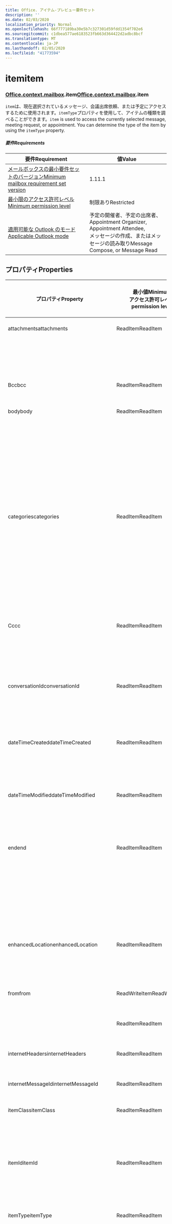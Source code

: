 ```yaml
---
title: Office. アイテム-プレビュー要件セット
description: ''
ms.date: 02/03/2020
localization_priority: Normal
ms.openlocfilehash: 66f777189ba30e5b7c327301d59fdd1354f702e6
ms.sourcegitcommit: c1dbea577ae6183523fb663d364422d2adbc8bcf
ms.translationtype: MT
ms.contentlocale: ja-JP
ms.lasthandoff: 02/05/2020
ms.locfileid: "41773594"
---
```

# <a name="item"></a><span data-ttu-id="94bfb-102">item</span><span class="sxs-lookup"><span data-stu-id="94bfb-102">item</span></span>

### <a name="officeofficemdcontextofficecontextmdmailboxofficecontextmailboxmditem"></a><span data-ttu-id="94bfb-103">[Office](office.md)[.context](office.context.md)[.mailbox](office.context.mailbox.md).item</span><span class="sxs-lookup"><span data-stu-id="94bfb-103">[Office](office.md)[.context](office.context.md)[.mailbox](office.context.mailbox.md).item</span></span>

<span data-ttu-id="94bfb-p101">`item`は、現在選択されているメッセージ、会議出席依頼、または予定にアクセスするために使用されます。`itemType`プロパティを使用して、アイテムの種類を調べることができます。</span><span class="sxs-lookup"><span data-stu-id="94bfb-p101">`item` is used to access the currently selected message, meeting request, or appointment. You can determine the type of the item by using the `itemType` property.</span></span>

##### <a name="requirements"></a><span data-ttu-id="94bfb-106">要件</span><span class="sxs-lookup"><span data-stu-id="94bfb-106">Requirements</span></span>

|<span data-ttu-id="94bfb-107">要件</span><span class="sxs-lookup"><span data-stu-id="94bfb-107">Requirement</span></span>|<span data-ttu-id="94bfb-108">値</span><span class="sxs-lookup"><span data-stu-id="94bfb-108">Value</span></span>|
|---|---|
|[<span data-ttu-id="94bfb-109">メールボックスの最小要件セットのバージョン</span><span class="sxs-lookup"><span data-stu-id="94bfb-109">Minimum mailbox requirement set version</span></span>](../../requirement-sets/outlook-api-requirement-sets.md)|<span data-ttu-id="94bfb-110">1.1</span><span class="sxs-lookup"><span data-stu-id="94bfb-110">1.1</span></span>|
|[<span data-ttu-id="94bfb-111">最小限のアクセス許可レベル</span><span class="sxs-lookup"><span data-stu-id="94bfb-111">Minimum permission level</span></span>](/outlook/add-ins/understanding-outlook-add-in-permissions)|<span data-ttu-id="94bfb-112">制限あり</span><span class="sxs-lookup"><span data-stu-id="94bfb-112">Restricted</span></span>|
|[<span data-ttu-id="94bfb-113">適用可能な Outlook のモード</span><span class="sxs-lookup"><span data-stu-id="94bfb-113">Applicable Outlook mode</span></span>](/outlook/add-ins/#extension-points)|<span data-ttu-id="94bfb-114">予定の開催者、予定の出席者、</span><span class="sxs-lookup"><span data-stu-id="94bfb-114">Appointment Organizer, Appointment Attendee,</span></span><br><span data-ttu-id="94bfb-115">メッセージの作成、またはメッセージの読み取り</span><span class="sxs-lookup"><span data-stu-id="94bfb-115">Message Compose, or Message Read</span></span>|

## <a name="properties"></a><span data-ttu-id="94bfb-116">プロパティ</span><span class="sxs-lookup"><span data-stu-id="94bfb-116">Properties</span></span>

| <span data-ttu-id="94bfb-117">プロパティ</span><span class="sxs-lookup"><span data-stu-id="94bfb-117">Property</span></span> | <span data-ttu-id="94bfb-118">最小値</span><span class="sxs-lookup"><span data-stu-id="94bfb-118">Minimum</span></span><br><span data-ttu-id="94bfb-119">アクセス許可レベル</span><span class="sxs-lookup"><span data-stu-id="94bfb-119">permission level</span></span> | <span data-ttu-id="94bfb-120">詳細モード</span><span class="sxs-lookup"><span data-stu-id="94bfb-120">Details by mode</span></span> | <span data-ttu-id="94bfb-121">戻り値の種類</span><span class="sxs-lookup"><span data-stu-id="94bfb-121">Return type</span></span> | <span data-ttu-id="94bfb-122">最小値</span><span class="sxs-lookup"><span data-stu-id="94bfb-122">Minimum</span></span><br><span data-ttu-id="94bfb-123">要件セット</span><span class="sxs-lookup"><span data-stu-id="94bfb-123">requirement set</span></span> |
|---|---|---|---|:---:|
| <span data-ttu-id="94bfb-124">attachments</span><span class="sxs-lookup"><span data-stu-id="94bfb-124">attachments</span></span> | <span data-ttu-id="94bfb-125">ReadItem</span><span class="sxs-lookup"><span data-stu-id="94bfb-125">ReadItem</span></span> | [<span data-ttu-id="94bfb-126">予定の出席者</span><span class="sxs-lookup"><span data-stu-id="94bfb-126">Appointment Attendee</span></span>](/javascript/api/outlook/office.appointmentread?view=outlook-js-preview#attachments) | <span data-ttu-id="94bfb-127">Array.<[AttachmentDetails](/javascript/api/outlook/office.attachmentdetails)></span><span class="sxs-lookup"><span data-stu-id="94bfb-127">Array.<[AttachmentDetails](/javascript/api/outlook/office.attachmentdetails)></span></span> | [<span data-ttu-id="94bfb-128">1.1</span><span class="sxs-lookup"><span data-stu-id="94bfb-128">1.1</span></span>](../requirement-set-1.1/outlook-requirement-set-1.1.md) |
| | | [<span data-ttu-id="94bfb-129">メッセージの読み取り</span><span class="sxs-lookup"><span data-stu-id="94bfb-129">Message Read</span></span>](/javascript/api/outlook/office.messageread?view=outlook-js-preview#attachments) | <span data-ttu-id="94bfb-130">Array.<[AttachmentDetails](/javascript/api/outlook/office.attachmentdetails)></span><span class="sxs-lookup"><span data-stu-id="94bfb-130">Array.<[AttachmentDetails](/javascript/api/outlook/office.attachmentdetails)></span></span> | [<span data-ttu-id="94bfb-131">1.1</span><span class="sxs-lookup"><span data-stu-id="94bfb-131">1.1</span></span>](../requirement-set-1.1/outlook-requirement-set-1.1.md) |
| <span data-ttu-id="94bfb-132">Bcc</span><span class="sxs-lookup"><span data-stu-id="94bfb-132">bcc</span></span> | <span data-ttu-id="94bfb-133">ReadItem</span><span class="sxs-lookup"><span data-stu-id="94bfb-133">ReadItem</span></span> | [<span data-ttu-id="94bfb-134">メッセージの作成</span><span class="sxs-lookup"><span data-stu-id="94bfb-134">Message Compose</span></span>](/javascript/api/outlook/office.messagecompose?view=outlook-js-preview#bcc) | [<span data-ttu-id="94bfb-135">受信者</span><span class="sxs-lookup"><span data-stu-id="94bfb-135">Recipients</span></span>](/javascript/api/outlook/office.recipients) | [<span data-ttu-id="94bfb-136">1.1</span><span class="sxs-lookup"><span data-stu-id="94bfb-136">1.1</span></span>](../requirement-set-1.1/outlook-requirement-set-1.1.md) |
| <span data-ttu-id="94bfb-137">body</span><span class="sxs-lookup"><span data-stu-id="94bfb-137">body</span></span> | <span data-ttu-id="94bfb-138">ReadItem</span><span class="sxs-lookup"><span data-stu-id="94bfb-138">ReadItem</span></span> | [<span data-ttu-id="94bfb-139">予定の開催者</span><span class="sxs-lookup"><span data-stu-id="94bfb-139">Appointment Organizer</span></span>](/javascript/api/outlook/office.appointmentcompose?view=outlook-js-preview#body) | [<span data-ttu-id="94bfb-140">Body</span><span class="sxs-lookup"><span data-stu-id="94bfb-140">Body</span></span>](/javascript/api/outlook/office.body) | [<span data-ttu-id="94bfb-141">1.1</span><span class="sxs-lookup"><span data-stu-id="94bfb-141">1.1</span></span>](../requirement-set-1.1/outlook-requirement-set-1.1.md) |
| | | [<span data-ttu-id="94bfb-142">予定の出席者</span><span class="sxs-lookup"><span data-stu-id="94bfb-142">Appointment Attendee</span></span>](/javascript/api/outlook/office.appointmentread?view=outlook-js-preview#body) | [<span data-ttu-id="94bfb-143">Body</span><span class="sxs-lookup"><span data-stu-id="94bfb-143">Body</span></span>](/javascript/api/outlook/office.body) | [<span data-ttu-id="94bfb-144">1.1</span><span class="sxs-lookup"><span data-stu-id="94bfb-144">1.1</span></span>](../requirement-set-1.1/outlook-requirement-set-1.1.md) |
| | | [<span data-ttu-id="94bfb-145">メッセージの作成</span><span class="sxs-lookup"><span data-stu-id="94bfb-145">Message Compose</span></span>](/javascript/api/outlook/office.messagecompose?view=outlook-js-preview#body) | [<span data-ttu-id="94bfb-146">Body</span><span class="sxs-lookup"><span data-stu-id="94bfb-146">Body</span></span>](/javascript/api/outlook/office.body) | [<span data-ttu-id="94bfb-147">1.1</span><span class="sxs-lookup"><span data-stu-id="94bfb-147">1.1</span></span>](../requirement-set-1.1/outlook-requirement-set-1.1.md) |
| | | [<span data-ttu-id="94bfb-148">メッセージの読み取り</span><span class="sxs-lookup"><span data-stu-id="94bfb-148">Message Read</span></span>](/javascript/api/outlook/office.messageread?view=outlook-js-preview#body) | [<span data-ttu-id="94bfb-149">Body</span><span class="sxs-lookup"><span data-stu-id="94bfb-149">Body</span></span>](/javascript/api/outlook/office.body) | [<span data-ttu-id="94bfb-150">1.1</span><span class="sxs-lookup"><span data-stu-id="94bfb-150">1.1</span></span>](../requirement-set-1.1/outlook-requirement-set-1.1.md) |
| <span data-ttu-id="94bfb-151">categories</span><span class="sxs-lookup"><span data-stu-id="94bfb-151">categories</span></span> | <span data-ttu-id="94bfb-152">ReadItem</span><span class="sxs-lookup"><span data-stu-id="94bfb-152">ReadItem</span></span> | [<span data-ttu-id="94bfb-153">予定の開催者</span><span class="sxs-lookup"><span data-stu-id="94bfb-153">Appointment Organizer</span></span>](/javascript/api/outlook/office.appointmentcompose?view=outlook-js-preview#categories) | [<span data-ttu-id="94bfb-154">Categories</span><span class="sxs-lookup"><span data-stu-id="94bfb-154">Categories</span></span>](/javascript/api/outlook/office.categories) | [<span data-ttu-id="94bfb-155">1.8</span><span class="sxs-lookup"><span data-stu-id="94bfb-155">1.8</span></span>](../requirement-set-1.8/outlook-requirement-set-1.8.md) |
| | | [<span data-ttu-id="94bfb-156">予定の出席者</span><span class="sxs-lookup"><span data-stu-id="94bfb-156">Appointment Attendee</span></span>](/javascript/api/outlook/office.appointmentread?view=outlook-js-preview#categories) | [<span data-ttu-id="94bfb-157">Categories</span><span class="sxs-lookup"><span data-stu-id="94bfb-157">Categories</span></span>](/javascript/api/outlook/office.categories) | [<span data-ttu-id="94bfb-158">1.8</span><span class="sxs-lookup"><span data-stu-id="94bfb-158">1.8</span></span>](../requirement-set-1.8/outlook-requirement-set-1.8.md) |
| | | [<span data-ttu-id="94bfb-159">メッセージの作成</span><span class="sxs-lookup"><span data-stu-id="94bfb-159">Message Compose</span></span>](/javascript/api/outlook/office.messagecompose?view=outlook-js-preview#categories) | [<span data-ttu-id="94bfb-160">Categories</span><span class="sxs-lookup"><span data-stu-id="94bfb-160">Categories</span></span>](/javascript/api/outlook/office.categories) | [<span data-ttu-id="94bfb-161">1.8</span><span class="sxs-lookup"><span data-stu-id="94bfb-161">1.8</span></span>](../requirement-set-1.8/outlook-requirement-set-1.8.md) |
| | | [<span data-ttu-id="94bfb-162">メッセージの読み取り</span><span class="sxs-lookup"><span data-stu-id="94bfb-162">Message Read</span></span>](/javascript/api/outlook/office.messageread?view=outlook-js-preview#categories) | [<span data-ttu-id="94bfb-163">Categories</span><span class="sxs-lookup"><span data-stu-id="94bfb-163">Categories</span></span>](/javascript/api/outlook/office.categories) | [<span data-ttu-id="94bfb-164">1.8</span><span class="sxs-lookup"><span data-stu-id="94bfb-164">1.8</span></span>](../requirement-set-1.8/outlook-requirement-set-1.8.md) |
| <span data-ttu-id="94bfb-165">Cc</span><span class="sxs-lookup"><span data-stu-id="94bfb-165">cc</span></span> | <span data-ttu-id="94bfb-166">ReadItem</span><span class="sxs-lookup"><span data-stu-id="94bfb-166">ReadItem</span></span> | [<span data-ttu-id="94bfb-167">メッセージの作成</span><span class="sxs-lookup"><span data-stu-id="94bfb-167">Message Compose</span></span>](/javascript/api/outlook/office.messagecompose?view=outlook-js-preview#cc) | [<span data-ttu-id="94bfb-168">受信者</span><span class="sxs-lookup"><span data-stu-id="94bfb-168">Recipients</span></span>](/javascript/api/outlook/office.recipients) | [<span data-ttu-id="94bfb-169">1.1</span><span class="sxs-lookup"><span data-stu-id="94bfb-169">1.1</span></span>](../requirement-set-1.1/outlook-requirement-set-1.1.md) |
| | | [<span data-ttu-id="94bfb-170">メッセージの読み取り</span><span class="sxs-lookup"><span data-stu-id="94bfb-170">Message Read</span></span>](/javascript/api/outlook/office.messageread?view=outlook-js-preview#cc) | <span data-ttu-id="94bfb-171"><[Emailaddressdetails](/javascript/api/outlook/office.emailaddressdetails)></span><span class="sxs-lookup"><span data-stu-id="94bfb-171">Array.<[EmailAddressDetails](/javascript/api/outlook/office.emailaddressdetails)></span></span> | [<span data-ttu-id="94bfb-172">1.1</span><span class="sxs-lookup"><span data-stu-id="94bfb-172">1.1</span></span>](../requirement-set-1.1/outlook-requirement-set-1.1.md) |
| <span data-ttu-id="94bfb-173">conversationId</span><span class="sxs-lookup"><span data-stu-id="94bfb-173">conversationId</span></span> | <span data-ttu-id="94bfb-174">ReadItem</span><span class="sxs-lookup"><span data-stu-id="94bfb-174">ReadItem</span></span> | [<span data-ttu-id="94bfb-175">メッセージの作成</span><span class="sxs-lookup"><span data-stu-id="94bfb-175">Message Compose</span></span>](/javascript/api/outlook/office.messagecompose?view=outlook-js-preview#conversationid) | <span data-ttu-id="94bfb-176">String</span><span class="sxs-lookup"><span data-stu-id="94bfb-176">String</span></span> | [<span data-ttu-id="94bfb-177">1.1</span><span class="sxs-lookup"><span data-stu-id="94bfb-177">1.1</span></span>](../requirement-set-1.1/outlook-requirement-set-1.1.md) |
| | | [<span data-ttu-id="94bfb-178">メッセージの読み取り</span><span class="sxs-lookup"><span data-stu-id="94bfb-178">Message Read</span></span>](/javascript/api/outlook/office.messageread?view=outlook-js-preview#conversationid) | <span data-ttu-id="94bfb-179">String</span><span class="sxs-lookup"><span data-stu-id="94bfb-179">String</span></span> | [<span data-ttu-id="94bfb-180">1.1</span><span class="sxs-lookup"><span data-stu-id="94bfb-180">1.1</span></span>](../requirement-set-1.1/outlook-requirement-set-1.1.md) |
| <span data-ttu-id="94bfb-181">dateTimeCreated</span><span class="sxs-lookup"><span data-stu-id="94bfb-181">dateTimeCreated</span></span> | <span data-ttu-id="94bfb-182">ReadItem</span><span class="sxs-lookup"><span data-stu-id="94bfb-182">ReadItem</span></span> | [<span data-ttu-id="94bfb-183">予定の出席者</span><span class="sxs-lookup"><span data-stu-id="94bfb-183">Appointment Attendee</span></span>](/javascript/api/outlook/office.appointmentread?view=outlook-js-preview#datetimecreated) | <span data-ttu-id="94bfb-184">日付</span><span class="sxs-lookup"><span data-stu-id="94bfb-184">Date</span></span> | [<span data-ttu-id="94bfb-185">1.1</span><span class="sxs-lookup"><span data-stu-id="94bfb-185">1.1</span></span>](../requirement-set-1.1/outlook-requirement-set-1.1.md) |
| | | [<span data-ttu-id="94bfb-186">メッセージの読み取り</span><span class="sxs-lookup"><span data-stu-id="94bfb-186">Message Read</span></span>](/javascript/api/outlook/office.messageread?view=outlook-js-preview#datetimecreated) | <span data-ttu-id="94bfb-187">日付</span><span class="sxs-lookup"><span data-stu-id="94bfb-187">Date</span></span> | [<span data-ttu-id="94bfb-188">1.1</span><span class="sxs-lookup"><span data-stu-id="94bfb-188">1.1</span></span>](../requirement-set-1.1/outlook-requirement-set-1.1.md) |
| <span data-ttu-id="94bfb-189">dateTimeModified</span><span class="sxs-lookup"><span data-stu-id="94bfb-189">dateTimeModified</span></span> | <span data-ttu-id="94bfb-190">ReadItem</span><span class="sxs-lookup"><span data-stu-id="94bfb-190">ReadItem</span></span> | [<span data-ttu-id="94bfb-191">予定の出席者</span><span class="sxs-lookup"><span data-stu-id="94bfb-191">Appointment Attendee</span></span>](/javascript/api/outlook/office.appointmentread?view=outlook-js-preview#datetimemodified) | <span data-ttu-id="94bfb-192">日付</span><span class="sxs-lookup"><span data-stu-id="94bfb-192">Date</span></span> | [<span data-ttu-id="94bfb-193">1.1</span><span class="sxs-lookup"><span data-stu-id="94bfb-193">1.1</span></span>](../requirement-set-1.1/outlook-requirement-set-1.1.md) |
| | | [<span data-ttu-id="94bfb-194">メッセージの読み取り</span><span class="sxs-lookup"><span data-stu-id="94bfb-194">Message Read</span></span>](/javascript/api/outlook/office.messageread?view=outlook-js-preview#datetimemodified) | <span data-ttu-id="94bfb-195">日付</span><span class="sxs-lookup"><span data-stu-id="94bfb-195">Date</span></span> | [<span data-ttu-id="94bfb-196">1.1</span><span class="sxs-lookup"><span data-stu-id="94bfb-196">1.1</span></span>](../requirement-set-1.1/outlook-requirement-set-1.1.md) |
| <span data-ttu-id="94bfb-197">end</span><span class="sxs-lookup"><span data-stu-id="94bfb-197">end</span></span> | <span data-ttu-id="94bfb-198">ReadItem</span><span class="sxs-lookup"><span data-stu-id="94bfb-198">ReadItem</span></span> | [<span data-ttu-id="94bfb-199">予定の開催者</span><span class="sxs-lookup"><span data-stu-id="94bfb-199">Appointment Organizer</span></span>](/javascript/api/outlook/office.appointmentcompose?view=outlook-js-preview#end) | [<span data-ttu-id="94bfb-200">Time</span><span class="sxs-lookup"><span data-stu-id="94bfb-200">Time</span></span>](/javascript/api/outlook/office.time) | [<span data-ttu-id="94bfb-201">1.1</span><span class="sxs-lookup"><span data-stu-id="94bfb-201">1.1</span></span>](../requirement-set-1.1/outlook-requirement-set-1.1.md) |
| | | [<span data-ttu-id="94bfb-202">予定の出席者</span><span class="sxs-lookup"><span data-stu-id="94bfb-202">Appointment Attendee</span></span>](/javascript/api/outlook/office.appointmentread?view=outlook-js-preview#end) | <span data-ttu-id="94bfb-203">日付</span><span class="sxs-lookup"><span data-stu-id="94bfb-203">Date</span></span> | [<span data-ttu-id="94bfb-204">1.1</span><span class="sxs-lookup"><span data-stu-id="94bfb-204">1.1</span></span>](../requirement-set-1.1/outlook-requirement-set-1.1.md) |
| | | [<span data-ttu-id="94bfb-205">メッセージの読み取り</span><span class="sxs-lookup"><span data-stu-id="94bfb-205">Message Read</span></span>](/javascript/api/outlook/office.messageread?view=outlook-js-preview#end)<br><span data-ttu-id="94bfb-206">(会議出席依頼)</span><span class="sxs-lookup"><span data-stu-id="94bfb-206">(Meeting Request)</span></span> | <span data-ttu-id="94bfb-207">日付</span><span class="sxs-lookup"><span data-stu-id="94bfb-207">Date</span></span> | [<span data-ttu-id="94bfb-208">1.1</span><span class="sxs-lookup"><span data-stu-id="94bfb-208">1.1</span></span>](../requirement-set-1.1/outlook-requirement-set-1.1.md) |
| <span data-ttu-id="94bfb-209">enhancedLocation</span><span class="sxs-lookup"><span data-stu-id="94bfb-209">enhancedLocation</span></span> | <span data-ttu-id="94bfb-210">ReadItem</span><span class="sxs-lookup"><span data-stu-id="94bfb-210">ReadItem</span></span> | [<span data-ttu-id="94bfb-211">予定の開催者</span><span class="sxs-lookup"><span data-stu-id="94bfb-211">Appointment Organizer</span></span>](/javascript/api/outlook/office.appointmentcompose?view=outlook-js-preview#enhancedlocation) | [<span data-ttu-id="94bfb-212">EnhancedLocation</span><span class="sxs-lookup"><span data-stu-id="94bfb-212">EnhancedLocation</span></span>](/javascript/api/outlook/office.enhancedlocation) | [<span data-ttu-id="94bfb-213">1.8</span><span class="sxs-lookup"><span data-stu-id="94bfb-213">1.8</span></span>](../requirement-set-1.8/outlook-requirement-set-1.8.md) |
| | | [<span data-ttu-id="94bfb-214">予定の出席者</span><span class="sxs-lookup"><span data-stu-id="94bfb-214">Appointment Attendee</span></span>](/javascript/api/outlook/office.appointmentread?view=outlook-js-preview#enhancedlocation) | [<span data-ttu-id="94bfb-215">EnhancedLocation</span><span class="sxs-lookup"><span data-stu-id="94bfb-215">EnhancedLocation</span></span>](/javascript/api/outlook/office.enhancedlocation) | [<span data-ttu-id="94bfb-216">1.8</span><span class="sxs-lookup"><span data-stu-id="94bfb-216">1.8</span></span>](../requirement-set-1.8/outlook-requirement-set-1.8.md) |
| <span data-ttu-id="94bfb-217">from</span><span class="sxs-lookup"><span data-stu-id="94bfb-217">from</span></span> | <span data-ttu-id="94bfb-218">ReadWriteItem</span><span class="sxs-lookup"><span data-stu-id="94bfb-218">ReadWriteItem</span></span> | [<span data-ttu-id="94bfb-219">メッセージの作成</span><span class="sxs-lookup"><span data-stu-id="94bfb-219">Message Compose</span></span>](/javascript/api/outlook/office.messagecompose?view=outlook-js-preview#from) | [<span data-ttu-id="94bfb-220">From</span><span class="sxs-lookup"><span data-stu-id="94bfb-220">From</span></span>](/javascript/api/outlook/office.from) | [<span data-ttu-id="94bfb-221">1.7</span><span class="sxs-lookup"><span data-stu-id="94bfb-221">1.7</span></span>](../requirement-set-1.7/outlook-requirement-set-1.7.md) |
| | <span data-ttu-id="94bfb-222">ReadItem</span><span class="sxs-lookup"><span data-stu-id="94bfb-222">ReadItem</span></span> | [<span data-ttu-id="94bfb-223">メッセージの読み取り</span><span class="sxs-lookup"><span data-stu-id="94bfb-223">Message Read</span></span>](/javascript/api/outlook/office.messageread?view=outlook-js-preview#from) | [<span data-ttu-id="94bfb-224">EmailAddressDetails</span><span class="sxs-lookup"><span data-stu-id="94bfb-224">EmailAddressDetails</span></span>](/javascript/api/outlook/office.emailaddressdetails) | [<span data-ttu-id="94bfb-225">1.1</span><span class="sxs-lookup"><span data-stu-id="94bfb-225">1.1</span></span>](../requirement-set-1.1/outlook-requirement-set-1.1.md) |
| <span data-ttu-id="94bfb-226">internetHeaders</span><span class="sxs-lookup"><span data-stu-id="94bfb-226">internetHeaders</span></span> | <span data-ttu-id="94bfb-227">ReadItem</span><span class="sxs-lookup"><span data-stu-id="94bfb-227">ReadItem</span></span> | [<span data-ttu-id="94bfb-228">メッセージの作成</span><span class="sxs-lookup"><span data-stu-id="94bfb-228">Message Compose</span></span>](/javascript/api/outlook/office.messagecompose?view=outlook-js-preview#internetheaders) | [<span data-ttu-id="94bfb-229">InternetHeaders</span><span class="sxs-lookup"><span data-stu-id="94bfb-229">InternetHeaders</span></span>](/javascript/api/outlook/office.internetheaders) | [<span data-ttu-id="94bfb-230">1.8</span><span class="sxs-lookup"><span data-stu-id="94bfb-230">1.8</span></span>](../requirement-set-1.8/outlook-requirement-set-1.8.md) |
| <span data-ttu-id="94bfb-231">internetMessageId</span><span class="sxs-lookup"><span data-stu-id="94bfb-231">internetMessageId</span></span> | <span data-ttu-id="94bfb-232">ReadItem</span><span class="sxs-lookup"><span data-stu-id="94bfb-232">ReadItem</span></span> | [<span data-ttu-id="94bfb-233">メッセージの読み取り</span><span class="sxs-lookup"><span data-stu-id="94bfb-233">Message Read</span></span>](/javascript/api/outlook/office.messageread?view=outlook-js-preview#internetmessageid) | <span data-ttu-id="94bfb-234">String</span><span class="sxs-lookup"><span data-stu-id="94bfb-234">String</span></span> | [<span data-ttu-id="94bfb-235">1.1</span><span class="sxs-lookup"><span data-stu-id="94bfb-235">1.1</span></span>](../requirement-set-1.1/outlook-requirement-set-1.1.md) |
| <span data-ttu-id="94bfb-236">itemClass</span><span class="sxs-lookup"><span data-stu-id="94bfb-236">itemClass</span></span> | <span data-ttu-id="94bfb-237">ReadItem</span><span class="sxs-lookup"><span data-stu-id="94bfb-237">ReadItem</span></span> | [<span data-ttu-id="94bfb-238">予定の出席者</span><span class="sxs-lookup"><span data-stu-id="94bfb-238">Appointment Attendee</span></span>](/javascript/api/outlook/office.appointmentread?view=outlook-js-preview#itemclass) | <span data-ttu-id="94bfb-239">String</span><span class="sxs-lookup"><span data-stu-id="94bfb-239">String</span></span> | [<span data-ttu-id="94bfb-240">1.1</span><span class="sxs-lookup"><span data-stu-id="94bfb-240">1.1</span></span>](../requirement-set-1.1/outlook-requirement-set-1.1.md) |
| | | [<span data-ttu-id="94bfb-241">メッセージの読み取り</span><span class="sxs-lookup"><span data-stu-id="94bfb-241">Message Read</span></span>](/javascript/api/outlook/office.messageread?view=outlook-js-preview#itemclass) | <span data-ttu-id="94bfb-242">String</span><span class="sxs-lookup"><span data-stu-id="94bfb-242">String</span></span> | [<span data-ttu-id="94bfb-243">1.1</span><span class="sxs-lookup"><span data-stu-id="94bfb-243">1.1</span></span>](../requirement-set-1.1/outlook-requirement-set-1.1.md) |
| <span data-ttu-id="94bfb-244">itemId</span><span class="sxs-lookup"><span data-stu-id="94bfb-244">itemId</span></span> | <span data-ttu-id="94bfb-245">ReadItem</span><span class="sxs-lookup"><span data-stu-id="94bfb-245">ReadItem</span></span> | [<span data-ttu-id="94bfb-246">予定の出席者</span><span class="sxs-lookup"><span data-stu-id="94bfb-246">Appointment Attendee</span></span>](/javascript/api/outlook/office.appointmentread?view=outlook-js-preview#itemid) | <span data-ttu-id="94bfb-247">String</span><span class="sxs-lookup"><span data-stu-id="94bfb-247">String</span></span> | [<span data-ttu-id="94bfb-248">1.1</span><span class="sxs-lookup"><span data-stu-id="94bfb-248">1.1</span></span>](../requirement-set-1.1/outlook-requirement-set-1.1.md) |
| | | [<span data-ttu-id="94bfb-249">メッセージの読み取り</span><span class="sxs-lookup"><span data-stu-id="94bfb-249">Message Read</span></span>](/javascript/api/outlook/office.messageread?view=outlook-js-preview#itemid) | <span data-ttu-id="94bfb-250">String</span><span class="sxs-lookup"><span data-stu-id="94bfb-250">String</span></span> | [<span data-ttu-id="94bfb-251">1.1</span><span class="sxs-lookup"><span data-stu-id="94bfb-251">1.1</span></span>](../requirement-set-1.1/outlook-requirement-set-1.1.md) |
| <span data-ttu-id="94bfb-252">itemType</span><span class="sxs-lookup"><span data-stu-id="94bfb-252">itemType</span></span> | <span data-ttu-id="94bfb-253">ReadItem</span><span class="sxs-lookup"><span data-stu-id="94bfb-253">ReadItem</span></span> | [<span data-ttu-id="94bfb-254">予定の開催者</span><span class="sxs-lookup"><span data-stu-id="94bfb-254">Appointment Organizer</span></span>](/javascript/api/outlook/office.appointmentcompose?view=outlook-js-preview#itemtype) | [<span data-ttu-id="94bfb-255">MailboxEnums</span><span class="sxs-lookup"><span data-stu-id="94bfb-255">MailboxEnums.ItemType</span></span>](/javascript/api/outlook/office.mailboxenums.itemtype) | [<span data-ttu-id="94bfb-256">1.1</span><span class="sxs-lookup"><span data-stu-id="94bfb-256">1.1</span></span>](../requirement-set-1.1/outlook-requirement-set-1.1.md) |
| | | [<span data-ttu-id="94bfb-257">予定の出席者</span><span class="sxs-lookup"><span data-stu-id="94bfb-257">Appointment Attendee</span></span>](/javascript/api/outlook/office.appointmentread?view=outlook-js-preview#itemtype) | [<span data-ttu-id="94bfb-258">MailboxEnums</span><span class="sxs-lookup"><span data-stu-id="94bfb-258">MailboxEnums.ItemType</span></span>](/javascript/api/outlook/office.mailboxenums.itemtype) | [<span data-ttu-id="94bfb-259">1.1</span><span class="sxs-lookup"><span data-stu-id="94bfb-259">1.1</span></span>](../requirement-set-1.1/outlook-requirement-set-1.1.md) |
| | | [<span data-ttu-id="94bfb-260">メッセージの作成</span><span class="sxs-lookup"><span data-stu-id="94bfb-260">Message Compose</span></span>](/javascript/api/outlook/office.messagecompose?view=outlook-js-preview#itemtype) | [<span data-ttu-id="94bfb-261">MailboxEnums</span><span class="sxs-lookup"><span data-stu-id="94bfb-261">MailboxEnums.ItemType</span></span>](/javascript/api/outlook/office.mailboxenums.itemtype) | [<span data-ttu-id="94bfb-262">1.1</span><span class="sxs-lookup"><span data-stu-id="94bfb-262">1.1</span></span>](../requirement-set-1.1/outlook-requirement-set-1.1.md) |
| | | [<span data-ttu-id="94bfb-263">メッセージの読み取り</span><span class="sxs-lookup"><span data-stu-id="94bfb-263">Message Read</span></span>](/javascript/api/outlook/office.messageread?view=outlook-js-preview#itemtype) | [<span data-ttu-id="94bfb-264">MailboxEnums</span><span class="sxs-lookup"><span data-stu-id="94bfb-264">MailboxEnums.ItemType</span></span>](/javascript/api/outlook/office.mailboxenums.itemtype) | [<span data-ttu-id="94bfb-265">1.1</span><span class="sxs-lookup"><span data-stu-id="94bfb-265">1.1</span></span>](../requirement-set-1.1/outlook-requirement-set-1.1.md) |
| <span data-ttu-id="94bfb-266">location</span><span class="sxs-lookup"><span data-stu-id="94bfb-266">location</span></span> | <span data-ttu-id="94bfb-267">ReadItem</span><span class="sxs-lookup"><span data-stu-id="94bfb-267">ReadItem</span></span> | [<span data-ttu-id="94bfb-268">予定の開催者</span><span class="sxs-lookup"><span data-stu-id="94bfb-268">Appointment Organizer</span></span>](/javascript/api/outlook/office.appointmentcompose?view=outlook-js-preview#location) | [<span data-ttu-id="94bfb-269">Location</span><span class="sxs-lookup"><span data-stu-id="94bfb-269">Location</span></span>](/javascript/api/outlook/office.location) | [<span data-ttu-id="94bfb-270">1.1</span><span class="sxs-lookup"><span data-stu-id="94bfb-270">1.1</span></span>](../requirement-set-1.1/outlook-requirement-set-1.1.md) |
| | | [<span data-ttu-id="94bfb-271">予定の出席者</span><span class="sxs-lookup"><span data-stu-id="94bfb-271">Appointment Attendee</span></span>](/javascript/api/outlook/office.appointmentread?view=outlook-js-preview#location) | <span data-ttu-id="94bfb-272">String</span><span class="sxs-lookup"><span data-stu-id="94bfb-272">String</span></span> | [<span data-ttu-id="94bfb-273">1.1</span><span class="sxs-lookup"><span data-stu-id="94bfb-273">1.1</span></span>](../requirement-set-1.1/outlook-requirement-set-1.1.md) |
| | | [<span data-ttu-id="94bfb-274">メッセージの読み取り</span><span class="sxs-lookup"><span data-stu-id="94bfb-274">Message Read</span></span>](/javascript/api/outlook/office.messageread?view=outlook-js-preview#location)<br><span data-ttu-id="94bfb-275">(会議出席依頼)</span><span class="sxs-lookup"><span data-stu-id="94bfb-275">(Meeting Request)</span></span> | <span data-ttu-id="94bfb-276">String</span><span class="sxs-lookup"><span data-stu-id="94bfb-276">String</span></span> | [<span data-ttu-id="94bfb-277">1.1</span><span class="sxs-lookup"><span data-stu-id="94bfb-277">1.1</span></span>](../requirement-set-1.1/outlook-requirement-set-1.1.md) |
| <span data-ttu-id="94bfb-278">normalizedSubject</span><span class="sxs-lookup"><span data-stu-id="94bfb-278">normalizedSubject</span></span> | <span data-ttu-id="94bfb-279">ReadItem</span><span class="sxs-lookup"><span data-stu-id="94bfb-279">ReadItem</span></span> | [<span data-ttu-id="94bfb-280">予定の出席者</span><span class="sxs-lookup"><span data-stu-id="94bfb-280">Appointment Attendee</span></span>](/javascript/api/outlook/office.appointmentread?view=outlook-js-preview#normalizedsubject) | <span data-ttu-id="94bfb-281">String</span><span class="sxs-lookup"><span data-stu-id="94bfb-281">String</span></span> | [<span data-ttu-id="94bfb-282">1.1</span><span class="sxs-lookup"><span data-stu-id="94bfb-282">1.1</span></span>](../requirement-set-1.1/outlook-requirement-set-1.1.md) |
| | | [<span data-ttu-id="94bfb-283">メッセージの読み取り</span><span class="sxs-lookup"><span data-stu-id="94bfb-283">Message Read</span></span>](/javascript/api/outlook/office.messageread?view=outlook-js-preview#normalizedsubject) | <span data-ttu-id="94bfb-284">String</span><span class="sxs-lookup"><span data-stu-id="94bfb-284">String</span></span> | [<span data-ttu-id="94bfb-285">1.1</span><span class="sxs-lookup"><span data-stu-id="94bfb-285">1.1</span></span>](../requirement-set-1.1/outlook-requirement-set-1.1.md) |
| <span data-ttu-id="94bfb-286">notificationMessages</span><span class="sxs-lookup"><span data-stu-id="94bfb-286">notificationMessages</span></span> | <span data-ttu-id="94bfb-287">ReadItem</span><span class="sxs-lookup"><span data-stu-id="94bfb-287">ReadItem</span></span> | [<span data-ttu-id="94bfb-288">予定の開催者</span><span class="sxs-lookup"><span data-stu-id="94bfb-288">Appointment Organizer</span></span>](/javascript/api/outlook/office.appointmentcompose?view=outlook-js-preview#notificationmessages) | [<span data-ttu-id="94bfb-289">NotificationMessages</span><span class="sxs-lookup"><span data-stu-id="94bfb-289">NotificationMessages</span></span>](/javascript/api/outlook/office.notificationmessages) | [<span data-ttu-id="94bfb-290">1.3</span><span class="sxs-lookup"><span data-stu-id="94bfb-290">1.3</span></span>](../requirement-set-1.3/outlook-requirement-set-1.3.md) |
| | | [<span data-ttu-id="94bfb-291">予定の出席者</span><span class="sxs-lookup"><span data-stu-id="94bfb-291">Appointment Attendee</span></span>](/javascript/api/outlook/office.appointmentread?view=outlook-js-preview#notificationmessages) | [<span data-ttu-id="94bfb-292">NotificationMessages</span><span class="sxs-lookup"><span data-stu-id="94bfb-292">NotificationMessages</span></span>](/javascript/api/outlook/office.notificationmessages) | [<span data-ttu-id="94bfb-293">1.3</span><span class="sxs-lookup"><span data-stu-id="94bfb-293">1.3</span></span>](../requirement-set-1.3/outlook-requirement-set-1.3.md) |
| | | [<span data-ttu-id="94bfb-294">メッセージの作成</span><span class="sxs-lookup"><span data-stu-id="94bfb-294">Message Compose</span></span>](/javascript/api/outlook/office.messagecompose?view=outlook-js-preview#notificationmessages) | [<span data-ttu-id="94bfb-295">NotificationMessages</span><span class="sxs-lookup"><span data-stu-id="94bfb-295">NotificationMessages</span></span>](/javascript/api/outlook/office.notificationmessages) | [<span data-ttu-id="94bfb-296">1.3</span><span class="sxs-lookup"><span data-stu-id="94bfb-296">1.3</span></span>](../requirement-set-1.3/outlook-requirement-set-1.3.md) |
| | | [<span data-ttu-id="94bfb-297">メッセージの読み取り</span><span class="sxs-lookup"><span data-stu-id="94bfb-297">Message Read</span></span>](/javascript/api/outlook/office.messageread?view=outlook-js-preview#notificationmessages) | [<span data-ttu-id="94bfb-298">NotificationMessages</span><span class="sxs-lookup"><span data-stu-id="94bfb-298">NotificationMessages</span></span>](/javascript/api/outlook/office.notificationmessages) | [<span data-ttu-id="94bfb-299">1.3</span><span class="sxs-lookup"><span data-stu-id="94bfb-299">1.3</span></span>](../requirement-set-1.3/outlook-requirement-set-1.3.md) |
| <span data-ttu-id="94bfb-300">optionalAttendees</span><span class="sxs-lookup"><span data-stu-id="94bfb-300">optionalAttendees</span></span> | <span data-ttu-id="94bfb-301">ReadItem</span><span class="sxs-lookup"><span data-stu-id="94bfb-301">ReadItem</span></span> | [<span data-ttu-id="94bfb-302">予定の開催者</span><span class="sxs-lookup"><span data-stu-id="94bfb-302">Appointment Organizer</span></span>](/javascript/api/outlook/office.appointmentcompose?view=outlook-js-preview#optionalattendees) | [<span data-ttu-id="94bfb-303">受信者</span><span class="sxs-lookup"><span data-stu-id="94bfb-303">Recipients</span></span>](/javascript/api/outlook/office.recipients) | [<span data-ttu-id="94bfb-304">1.1</span><span class="sxs-lookup"><span data-stu-id="94bfb-304">1.1</span></span>](../requirement-set-1.1/outlook-requirement-set-1.1.md) |
| | | [<span data-ttu-id="94bfb-305">予定の出席者</span><span class="sxs-lookup"><span data-stu-id="94bfb-305">Appointment Attendee</span></span>](/javascript/api/outlook/office.appointmentread?view=outlook-js-preview#optionalattendees) | <span data-ttu-id="94bfb-306"><[Emailaddressdetails](/javascript/api/outlook/office.emailaddressdetails)></span><span class="sxs-lookup"><span data-stu-id="94bfb-306">Array.<[EmailAddressDetails](/javascript/api/outlook/office.emailaddressdetails)></span></span> | [<span data-ttu-id="94bfb-307">1.1</span><span class="sxs-lookup"><span data-stu-id="94bfb-307">1.1</span></span>](../requirement-set-1.1/outlook-requirement-set-1.1.md) |
| <span data-ttu-id="94bfb-308">構成内容変更</span><span class="sxs-lookup"><span data-stu-id="94bfb-308">organizer</span></span> | <span data-ttu-id="94bfb-309">ReadWriteItem</span><span class="sxs-lookup"><span data-stu-id="94bfb-309">ReadWriteItem</span></span> | [<span data-ttu-id="94bfb-310">予定の開催者</span><span class="sxs-lookup"><span data-stu-id="94bfb-310">Appointment Organizer</span></span>](/javascript/api/outlook/office.appointmentcompose?view=outlook-js-preview#organizer) | [<span data-ttu-id="94bfb-311">Organizer</span><span class="sxs-lookup"><span data-stu-id="94bfb-311">Organizer</span></span>](/javascript/api/outlook/office.organizer) | [<span data-ttu-id="94bfb-312">1.7</span><span class="sxs-lookup"><span data-stu-id="94bfb-312">1.7</span></span>](../requirement-set-1.7/outlook-requirement-set-1.7.md) |
| | <span data-ttu-id="94bfb-313">ReadItem</span><span class="sxs-lookup"><span data-stu-id="94bfb-313">ReadItem</span></span> | [<span data-ttu-id="94bfb-314">予定の出席者</span><span class="sxs-lookup"><span data-stu-id="94bfb-314">Appointment Attendee</span></span>](/javascript/api/outlook/office.appointmentread?view=outlook-js-preview#organizer) | [<span data-ttu-id="94bfb-315">EmailAddressDetails</span><span class="sxs-lookup"><span data-stu-id="94bfb-315">EmailAddressDetails</span></span>](/javascript/api/outlook/office.emailaddressdetails) | [<span data-ttu-id="94bfb-316">1.1</span><span class="sxs-lookup"><span data-stu-id="94bfb-316">1.1</span></span>](../requirement-set-1.1/outlook-requirement-set-1.1.md) |
| <span data-ttu-id="94bfb-317">recurrence</span><span class="sxs-lookup"><span data-stu-id="94bfb-317">recurrence</span></span> | <span data-ttu-id="94bfb-318">ReadItem</span><span class="sxs-lookup"><span data-stu-id="94bfb-318">ReadItem</span></span> | [<span data-ttu-id="94bfb-319">予定の開催者</span><span class="sxs-lookup"><span data-stu-id="94bfb-319">Appointment Organizer</span></span>](/javascript/api/outlook/office.appointmentcompose?view=outlook-js-preview#recurrence) | [<span data-ttu-id="94bfb-320">繰り返さ</span><span class="sxs-lookup"><span data-stu-id="94bfb-320">Recurrence</span></span>](/javascript/api/outlook/office.recurrence) | [<span data-ttu-id="94bfb-321">1.7</span><span class="sxs-lookup"><span data-stu-id="94bfb-321">1.7</span></span>](../requirement-set-1.7/outlook-requirement-set-1.7.md) |
| | | [<span data-ttu-id="94bfb-322">予定の出席者</span><span class="sxs-lookup"><span data-stu-id="94bfb-322">Appointment Attendee</span></span>](/javascript/api/outlook/office.appointmentread?view=outlook-js-preview#recurrence) | [<span data-ttu-id="94bfb-323">繰り返さ</span><span class="sxs-lookup"><span data-stu-id="94bfb-323">Recurrence</span></span>](/javascript/api/outlook/office.recurrence) | [<span data-ttu-id="94bfb-324">1.7</span><span class="sxs-lookup"><span data-stu-id="94bfb-324">1.7</span></span>](../requirement-set-1.7/outlook-requirement-set-1.7.md) |
| | | [<span data-ttu-id="94bfb-325">メッセージの読み取り</span><span class="sxs-lookup"><span data-stu-id="94bfb-325">Message Read</span></span>](/javascript/api/outlook/office.messageread?view=outlook-js-preview#recurrence)<br><span data-ttu-id="94bfb-326">(会議出席依頼)</span><span class="sxs-lookup"><span data-stu-id="94bfb-326">(Meeting Request)</span></span> | [<span data-ttu-id="94bfb-327">繰り返さ</span><span class="sxs-lookup"><span data-stu-id="94bfb-327">Recurrence</span></span>](/javascript/api/outlook/office.recurrence) | [<span data-ttu-id="94bfb-328">1.7</span><span class="sxs-lookup"><span data-stu-id="94bfb-328">1.7</span></span>](../requirement-set-1.7/outlook-requirement-set-1.7.md) |
| <span data-ttu-id="94bfb-329">requiredAttendees</span><span class="sxs-lookup"><span data-stu-id="94bfb-329">requiredAttendees</span></span> | <span data-ttu-id="94bfb-330">ReadItem</span><span class="sxs-lookup"><span data-stu-id="94bfb-330">ReadItem</span></span> | [<span data-ttu-id="94bfb-331">予定の開催者</span><span class="sxs-lookup"><span data-stu-id="94bfb-331">Appointment Organizer</span></span>](/javascript/api/outlook/office.appointmentcompose?view=outlook-js-preview#requiredattendees) | [<span data-ttu-id="94bfb-332">受信者</span><span class="sxs-lookup"><span data-stu-id="94bfb-332">Recipients</span></span>](/javascript/api/outlook/office.recipients) | [<span data-ttu-id="94bfb-333">1.1</span><span class="sxs-lookup"><span data-stu-id="94bfb-333">1.1</span></span>](../requirement-set-1.1/outlook-requirement-set-1.1.md) |
| | | [<span data-ttu-id="94bfb-334">予定の出席者</span><span class="sxs-lookup"><span data-stu-id="94bfb-334">Appointment Attendee</span></span>](/javascript/api/outlook/office.appointmentread?view=outlook-js-preview#requiredattendees) | <span data-ttu-id="94bfb-335"><[Emailaddressdetails](/javascript/api/outlook/office.emailaddressdetails)></span><span class="sxs-lookup"><span data-stu-id="94bfb-335">Array.<[EmailAddressDetails](/javascript/api/outlook/office.emailaddressdetails)></span></span> | [<span data-ttu-id="94bfb-336">1.1</span><span class="sxs-lookup"><span data-stu-id="94bfb-336">1.1</span></span>](../requirement-set-1.1/outlook-requirement-set-1.1.md) |
| <span data-ttu-id="94bfb-337">sender</span><span class="sxs-lookup"><span data-stu-id="94bfb-337">sender</span></span> | <span data-ttu-id="94bfb-338">ReadItem</span><span class="sxs-lookup"><span data-stu-id="94bfb-338">ReadItem</span></span> | [<span data-ttu-id="94bfb-339">メッセージの読み取り</span><span class="sxs-lookup"><span data-stu-id="94bfb-339">Message Read</span></span>](/javascript/api/outlook/office.messageread?view=outlook-js-preview#sender) | [<span data-ttu-id="94bfb-340">EmailAddressDetails</span><span class="sxs-lookup"><span data-stu-id="94bfb-340">EmailAddressDetails</span></span>](/javascript/api/outlook/office.emailaddressdetails) | [<span data-ttu-id="94bfb-341">1.1</span><span class="sxs-lookup"><span data-stu-id="94bfb-341">1.1</span></span>](../requirement-set-1.1/outlook-requirement-set-1.1.md) |
| <span data-ttu-id="94bfb-342">系列 Id</span><span class="sxs-lookup"><span data-stu-id="94bfb-342">seriesId</span></span> | <span data-ttu-id="94bfb-343">ReadItem</span><span class="sxs-lookup"><span data-stu-id="94bfb-343">ReadItem</span></span> | [<span data-ttu-id="94bfb-344">予定の開催者</span><span class="sxs-lookup"><span data-stu-id="94bfb-344">Appointment Organizer</span></span>](/javascript/api/outlook/office.appointmentcompose?view=outlook-js-preview#seriesid) | <span data-ttu-id="94bfb-345">String</span><span class="sxs-lookup"><span data-stu-id="94bfb-345">String</span></span> | [<span data-ttu-id="94bfb-346">1.7</span><span class="sxs-lookup"><span data-stu-id="94bfb-346">1.7</span></span>](../requirement-set-1.7/outlook-requirement-set-1.7.md) |
| | | [<span data-ttu-id="94bfb-347">予定の出席者</span><span class="sxs-lookup"><span data-stu-id="94bfb-347">Appointment Attendee</span></span>](/javascript/api/outlook/office.appointmentread?view=outlook-js-preview#seriesid) | <span data-ttu-id="94bfb-348">String</span><span class="sxs-lookup"><span data-stu-id="94bfb-348">String</span></span> | [<span data-ttu-id="94bfb-349">1.7</span><span class="sxs-lookup"><span data-stu-id="94bfb-349">1.7</span></span>](../requirement-set-1.7/outlook-requirement-set-1.7.md) |
| | | [<span data-ttu-id="94bfb-350">メッセージの作成</span><span class="sxs-lookup"><span data-stu-id="94bfb-350">Message Compose</span></span>](/javascript/api/outlook/office.messagecompose?view=outlook-js-preview#seriesid) | <span data-ttu-id="94bfb-351">String</span><span class="sxs-lookup"><span data-stu-id="94bfb-351">String</span></span> | [<span data-ttu-id="94bfb-352">1.7</span><span class="sxs-lookup"><span data-stu-id="94bfb-352">1.7</span></span>](../requirement-set-1.7/outlook-requirement-set-1.7.md) |
| | | [<span data-ttu-id="94bfb-353">メッセージの読み取り</span><span class="sxs-lookup"><span data-stu-id="94bfb-353">Message Read</span></span>](/javascript/api/outlook/office.messageread?view=outlook-js-preview#seriesid) | <span data-ttu-id="94bfb-354">String</span><span class="sxs-lookup"><span data-stu-id="94bfb-354">String</span></span> | [<span data-ttu-id="94bfb-355">1.7</span><span class="sxs-lookup"><span data-stu-id="94bfb-355">1.7</span></span>](../requirement-set-1.7/outlook-requirement-set-1.7.md) |
| <span data-ttu-id="94bfb-356">開始</span><span class="sxs-lookup"><span data-stu-id="94bfb-356">start</span></span> | <span data-ttu-id="94bfb-357">ReadItem</span><span class="sxs-lookup"><span data-stu-id="94bfb-357">ReadItem</span></span> | [<span data-ttu-id="94bfb-358">予定の開催者</span><span class="sxs-lookup"><span data-stu-id="94bfb-358">Appointment Organizer</span></span>](/javascript/api/outlook/office.appointmentcompose?view=outlook-js-preview#start) | [<span data-ttu-id="94bfb-359">Time</span><span class="sxs-lookup"><span data-stu-id="94bfb-359">Time</span></span>](/javascript/api/outlook/office.time) | [<span data-ttu-id="94bfb-360">1.1</span><span class="sxs-lookup"><span data-stu-id="94bfb-360">1.1</span></span>](../requirement-set-1.1/outlook-requirement-set-1.1.md) |
| | | [<span data-ttu-id="94bfb-361">予定の出席者</span><span class="sxs-lookup"><span data-stu-id="94bfb-361">Appointment Attendee</span></span>](/javascript/api/outlook/office.appointmentread?view=outlook-js-preview#start) | <span data-ttu-id="94bfb-362">日付</span><span class="sxs-lookup"><span data-stu-id="94bfb-362">Date</span></span> | [<span data-ttu-id="94bfb-363">1.1</span><span class="sxs-lookup"><span data-stu-id="94bfb-363">1.1</span></span>](../requirement-set-1.1/outlook-requirement-set-1.1.md) |
| | | [<span data-ttu-id="94bfb-364">メッセージの読み取り</span><span class="sxs-lookup"><span data-stu-id="94bfb-364">Message Read</span></span>](/javascript/api/outlook/office.messageread?view=outlook-js-preview#start)<br><span data-ttu-id="94bfb-365">(会議出席依頼)</span><span class="sxs-lookup"><span data-stu-id="94bfb-365">(Meeting Request)</span></span> | <span data-ttu-id="94bfb-366">日付</span><span class="sxs-lookup"><span data-stu-id="94bfb-366">Date</span></span> | [<span data-ttu-id="94bfb-367">1.1</span><span class="sxs-lookup"><span data-stu-id="94bfb-367">1.1</span></span>](../requirement-set-1.1/outlook-requirement-set-1.1.md) |
| <span data-ttu-id="94bfb-368">subject</span><span class="sxs-lookup"><span data-stu-id="94bfb-368">subject</span></span> | <span data-ttu-id="94bfb-369">ReadItem</span><span class="sxs-lookup"><span data-stu-id="94bfb-369">ReadItem</span></span> | [<span data-ttu-id="94bfb-370">予定の開催者</span><span class="sxs-lookup"><span data-stu-id="94bfb-370">Appointment Organizer</span></span>](/javascript/api/outlook/office.appointmentcompose?view=outlook-js-preview#subject) | [<span data-ttu-id="94bfb-371">Subject</span><span class="sxs-lookup"><span data-stu-id="94bfb-371">Subject</span></span>](/javascript/api/outlook/office.subject) | [<span data-ttu-id="94bfb-372">1.1</span><span class="sxs-lookup"><span data-stu-id="94bfb-372">1.1</span></span>](../requirement-set-1.1/outlook-requirement-set-1.1.md) |
| | | [<span data-ttu-id="94bfb-373">予定の出席者</span><span class="sxs-lookup"><span data-stu-id="94bfb-373">Appointment Attendee</span></span>](/javascript/api/outlook/office.appointmentread?view=outlook-js-preview#subject) | <span data-ttu-id="94bfb-374">String</span><span class="sxs-lookup"><span data-stu-id="94bfb-374">String</span></span> | [<span data-ttu-id="94bfb-375">1.1</span><span class="sxs-lookup"><span data-stu-id="94bfb-375">1.1</span></span>](../requirement-set-1.1/outlook-requirement-set-1.1.md) |
| | | [<span data-ttu-id="94bfb-376">メッセージの作成</span><span class="sxs-lookup"><span data-stu-id="94bfb-376">Message Compose</span></span>](/javascript/api/outlook/office.messagecompose?view=outlook-js-preview#subject) | [<span data-ttu-id="94bfb-377">Subject</span><span class="sxs-lookup"><span data-stu-id="94bfb-377">Subject</span></span>](/javascript/api/outlook/office.subject) | [<span data-ttu-id="94bfb-378">1.1</span><span class="sxs-lookup"><span data-stu-id="94bfb-378">1.1</span></span>](../requirement-set-1.1/outlook-requirement-set-1.1.md) |
| | | [<span data-ttu-id="94bfb-379">メッセージの読み取り</span><span class="sxs-lookup"><span data-stu-id="94bfb-379">Message Read</span></span>](/javascript/api/outlook/office.messageread?view=outlook-js-preview#subject) | <span data-ttu-id="94bfb-380">String</span><span class="sxs-lookup"><span data-stu-id="94bfb-380">String</span></span> | [<span data-ttu-id="94bfb-381">1.1</span><span class="sxs-lookup"><span data-stu-id="94bfb-381">1.1</span></span>](../requirement-set-1.1/outlook-requirement-set-1.1.md) |
| <span data-ttu-id="94bfb-382">宛先</span><span class="sxs-lookup"><span data-stu-id="94bfb-382">to</span></span> | <span data-ttu-id="94bfb-383">ReadItem</span><span class="sxs-lookup"><span data-stu-id="94bfb-383">ReadItem</span></span> | [<span data-ttu-id="94bfb-384">メッセージの作成</span><span class="sxs-lookup"><span data-stu-id="94bfb-384">Message Compose</span></span>](/javascript/api/outlook/office.messagecompose?view=outlook-js-preview#to) | [<span data-ttu-id="94bfb-385">受信者</span><span class="sxs-lookup"><span data-stu-id="94bfb-385">Recipients</span></span>](/javascript/api/outlook/office.recipients) | [<span data-ttu-id="94bfb-386">1.1</span><span class="sxs-lookup"><span data-stu-id="94bfb-386">1.1</span></span>](../requirement-set-1.1/outlook-requirement-set-1.1.md) |
| | | [<span data-ttu-id="94bfb-387">メッセージの読み取り</span><span class="sxs-lookup"><span data-stu-id="94bfb-387">Message Read</span></span>](/javascript/api/outlook/office.messageread?view=outlook-js-preview#to) | <span data-ttu-id="94bfb-388"><[Emailaddressdetails](/javascript/api/outlook/office.emailaddressdetails)></span><span class="sxs-lookup"><span data-stu-id="94bfb-388">Array.<[EmailAddressDetails](/javascript/api/outlook/office.emailaddressdetails)></span></span> | [<span data-ttu-id="94bfb-389">1.1</span><span class="sxs-lookup"><span data-stu-id="94bfb-389">1.1</span></span>](../requirement-set-1.1/outlook-requirement-set-1.1.md) |

## <a name="methods"></a><span data-ttu-id="94bfb-390">メソッド</span><span class="sxs-lookup"><span data-stu-id="94bfb-390">Methods</span></span>

| <span data-ttu-id="94bfb-391">メソッド</span><span class="sxs-lookup"><span data-stu-id="94bfb-391">Method</span></span> | <span data-ttu-id="94bfb-392">最小値</span><span class="sxs-lookup"><span data-stu-id="94bfb-392">Minimum</span></span><br><span data-ttu-id="94bfb-393">アクセス許可レベル</span><span class="sxs-lookup"><span data-stu-id="94bfb-393">permission level</span></span> | <span data-ttu-id="94bfb-394">詳細モード</span><span class="sxs-lookup"><span data-stu-id="94bfb-394">Details by mode</span></span> | <span data-ttu-id="94bfb-395">最小値</span><span class="sxs-lookup"><span data-stu-id="94bfb-395">Minimum</span></span><br><span data-ttu-id="94bfb-396">要件セット</span><span class="sxs-lookup"><span data-stu-id="94bfb-396">requirement set</span></span> |
|---|---|---|:---:|
| <span data-ttu-id="94bfb-397">addFileAttachmentAsync</span><span class="sxs-lookup"><span data-stu-id="94bfb-397">addFileAttachmentAsync</span></span> | <span data-ttu-id="94bfb-398">ReadWriteItem</span><span class="sxs-lookup"><span data-stu-id="94bfb-398">ReadWriteItem</span></span> | [<span data-ttu-id="94bfb-399">予定の開催者</span><span class="sxs-lookup"><span data-stu-id="94bfb-399">Appointment Organizer</span></span>](/javascript/api/outlook/office.appointmentcompose?view=outlook-js-preview#addfileattachmentasync-uri--attachmentname--options--callback-) | [<span data-ttu-id="94bfb-400">1.1</span><span class="sxs-lookup"><span data-stu-id="94bfb-400">1.1</span></span>](../requirement-set-1.1/outlook-requirement-set-1.1.md) |
| | | [<span data-ttu-id="94bfb-401">メッセージの作成</span><span class="sxs-lookup"><span data-stu-id="94bfb-401">Message Compose</span></span>](/javascript/api/outlook/office.messagecompose?view=outlook-js-preview#addfileattachmentasync-uri--attachmentname--options--callback-) | [<span data-ttu-id="94bfb-402">1.1</span><span class="sxs-lookup"><span data-stu-id="94bfb-402">1.1</span></span>](../requirement-set-1.1/outlook-requirement-set-1.1.md) |
| <span data-ttu-id="94bfb-403">addFileAttachmentFromBase64Async</span><span class="sxs-lookup"><span data-stu-id="94bfb-403">addFileAttachmentFromBase64Async</span></span> | <span data-ttu-id="94bfb-404">ReadWriteItem</span><span class="sxs-lookup"><span data-stu-id="94bfb-404">ReadWriteItem</span></span> | [<span data-ttu-id="94bfb-405">予定の開催者</span><span class="sxs-lookup"><span data-stu-id="94bfb-405">Appointment Organizer</span></span>](/javascript/api/outlook/office.appointmentcompose?view=outlook-js-preview#addfileattachmentfrombase64async-base64file--attachmentname--options--callback-) | [<span data-ttu-id="94bfb-406">1.8</span><span class="sxs-lookup"><span data-stu-id="94bfb-406">1.8</span></span>](../requirement-set-1.8/outlook-requirement-set-1.8.md) |
| | | [<span data-ttu-id="94bfb-407">メッセージの作成</span><span class="sxs-lookup"><span data-stu-id="94bfb-407">Message Compose</span></span>](/javascript/api/outlook/office.messagecompose?view=outlook-js-preview#addfileattachmentfrombase64async-base64file--attachmentname--options--callback-) | [<span data-ttu-id="94bfb-408">1.8</span><span class="sxs-lookup"><span data-stu-id="94bfb-408">1.8</span></span>](../requirement-set-1.8/outlook-requirement-set-1.8.md) |
| <span data-ttu-id="94bfb-409">addHandlerAsync</span><span class="sxs-lookup"><span data-stu-id="94bfb-409">addHandlerAsync</span></span> | <span data-ttu-id="94bfb-410">ReadItem</span><span class="sxs-lookup"><span data-stu-id="94bfb-410">ReadItem</span></span> | [<span data-ttu-id="94bfb-411">予定の開催者</span><span class="sxs-lookup"><span data-stu-id="94bfb-411">Appointment Organizer</span></span>](/javascript/api/outlook/office.appointmentcompose?view=outlook-js-preview#addhandlerasync-eventtype--handler--options--callback-) | [<span data-ttu-id="94bfb-412">1.7</span><span class="sxs-lookup"><span data-stu-id="94bfb-412">1.7</span></span>](../requirement-set-1.7/outlook-requirement-set-1.7.md) |
| | | [<span data-ttu-id="94bfb-413">予定の出席者</span><span class="sxs-lookup"><span data-stu-id="94bfb-413">Appointment Attendee</span></span>](/javascript/api/outlook/office.appointmentread?view=outlook-js-preview#addhandlerasync-eventtype--handler--options--callback-) | [<span data-ttu-id="94bfb-414">1.7</span><span class="sxs-lookup"><span data-stu-id="94bfb-414">1.7</span></span>](../requirement-set-1.7/outlook-requirement-set-1.7.md) |
| | | [<span data-ttu-id="94bfb-415">メッセージの作成</span><span class="sxs-lookup"><span data-stu-id="94bfb-415">Message Compose</span></span>](/javascript/api/outlook/office.messagecompose?view=outlook-js-preview#addhandlerasync-eventtype--handler--options--callback-) | [<span data-ttu-id="94bfb-416">1.7</span><span class="sxs-lookup"><span data-stu-id="94bfb-416">1.7</span></span>](../requirement-set-1.7/outlook-requirement-set-1.7.md) |
| | | [<span data-ttu-id="94bfb-417">メッセージの読み取り</span><span class="sxs-lookup"><span data-stu-id="94bfb-417">Message Read</span></span>](/javascript/api/outlook/office.messageread?view=outlook-js-preview#addhandlerasync-eventtype--handler--options--callback-) | [<span data-ttu-id="94bfb-418">1.7</span><span class="sxs-lookup"><span data-stu-id="94bfb-418">1.7</span></span>](../requirement-set-1.7/outlook-requirement-set-1.7.md) |
| <span data-ttu-id="94bfb-419">addItemAttachmentAsync</span><span class="sxs-lookup"><span data-stu-id="94bfb-419">addItemAttachmentAsync</span></span> | <span data-ttu-id="94bfb-420">ReadWriteItem</span><span class="sxs-lookup"><span data-stu-id="94bfb-420">ReadWriteItem</span></span> | [<span data-ttu-id="94bfb-421">予定の開催者</span><span class="sxs-lookup"><span data-stu-id="94bfb-421">Appointment Organizer</span></span>](/javascript/api/outlook/office.appointmentcompose?view=outlook-js-preview#additemattachmentasync-itemid--attachmentname--options--callback-) | [<span data-ttu-id="94bfb-422">1.1</span><span class="sxs-lookup"><span data-stu-id="94bfb-422">1.1</span></span>](../requirement-set-1.1/outlook-requirement-set-1.1.md) |
| | | [<span data-ttu-id="94bfb-423">メッセージの作成</span><span class="sxs-lookup"><span data-stu-id="94bfb-423">Message Compose</span></span>](/javascript/api/outlook/office.messagecompose?view=outlook-js-preview#additemattachmentasync-itemid--attachmentname--options--callback-) | [<span data-ttu-id="94bfb-424">1.1</span><span class="sxs-lookup"><span data-stu-id="94bfb-424">1.1</span></span>](../requirement-set-1.1/outlook-requirement-set-1.1.md) |
| <span data-ttu-id="94bfb-425">close</span><span class="sxs-lookup"><span data-stu-id="94bfb-425">close</span></span> | <span data-ttu-id="94bfb-426">Restricted</span><span class="sxs-lookup"><span data-stu-id="94bfb-426">Restricted</span></span> | [<span data-ttu-id="94bfb-427">予定の開催者</span><span class="sxs-lookup"><span data-stu-id="94bfb-427">Appointment Organizer</span></span>](/javascript/api/outlook/office.appointmentcompose?view=outlook-js-preview#close--) | [<span data-ttu-id="94bfb-428">1.3</span><span class="sxs-lookup"><span data-stu-id="94bfb-428">1.3</span></span>](../requirement-set-1.3/outlook-requirement-set-1.3.md) |
| | | [<span data-ttu-id="94bfb-429">メッセージの作成</span><span class="sxs-lookup"><span data-stu-id="94bfb-429">Message Compose</span></span>](/javascript/api/outlook/office.messagecompose?view=outlook-js-preview#close--) | [<span data-ttu-id="94bfb-430">1.3</span><span class="sxs-lookup"><span data-stu-id="94bfb-430">1.3</span></span>](../requirement-set-1.3/outlook-requirement-set-1.3.md) |
| <span data-ttu-id="94bfb-431">displayReplyAllForm</span><span class="sxs-lookup"><span data-stu-id="94bfb-431">displayReplyAllForm</span></span> | <span data-ttu-id="94bfb-432">ReadItem</span><span class="sxs-lookup"><span data-stu-id="94bfb-432">ReadItem</span></span> | [<span data-ttu-id="94bfb-433">予定の出席者</span><span class="sxs-lookup"><span data-stu-id="94bfb-433">Appointment Attendee</span></span>](/javascript/api/outlook/office.appointmentread?view=outlook-js-preview#displayreplyallform-formdata--callback-) | [<span data-ttu-id="94bfb-434">1.1</span><span class="sxs-lookup"><span data-stu-id="94bfb-434">1.1</span></span>](../requirement-set-1.1/outlook-requirement-set-1.1.md) |
| | | [<span data-ttu-id="94bfb-435">メッセージの読み取り</span><span class="sxs-lookup"><span data-stu-id="94bfb-435">Message Read</span></span>](/javascript/api/outlook/office.messageread?view=outlook-js-preview#displayreplyallform-formdata--callback-) | [<span data-ttu-id="94bfb-436">1.1</span><span class="sxs-lookup"><span data-stu-id="94bfb-436">1.1</span></span>](../requirement-set-1.1/outlook-requirement-set-1.1.md) |
| <span data-ttu-id="94bfb-437">displayReplyForm</span><span class="sxs-lookup"><span data-stu-id="94bfb-437">displayReplyForm</span></span> | <span data-ttu-id="94bfb-438">ReadItem</span><span class="sxs-lookup"><span data-stu-id="94bfb-438">ReadItem</span></span> | [<span data-ttu-id="94bfb-439">予定の出席者</span><span class="sxs-lookup"><span data-stu-id="94bfb-439">Appointment Attendee</span></span>](/javascript/api/outlook/office.appointmentread?view=outlook-js-preview#displayreplyform-formdata--callback-) | [<span data-ttu-id="94bfb-440">1.1</span><span class="sxs-lookup"><span data-stu-id="94bfb-440">1.1</span></span>](../requirement-set-1.1/outlook-requirement-set-1.1.md) |
| | | [<span data-ttu-id="94bfb-441">メッセージの読み取り</span><span class="sxs-lookup"><span data-stu-id="94bfb-441">Message Read</span></span>](/javascript/api/outlook/office.messageread?view=outlook-js-preview#displayreplyform-formdata--callback-) | [<span data-ttu-id="94bfb-442">1.1</span><span class="sxs-lookup"><span data-stu-id="94bfb-442">1.1</span></span>](../requirement-set-1.1/outlook-requirement-set-1.1.md) |
| <span data-ttu-id="94bfb-443">getAllInternetHeadersAsync</span><span class="sxs-lookup"><span data-stu-id="94bfb-443">getAllInternetHeadersAsync</span></span> | <span data-ttu-id="94bfb-444">ReadItem</span><span class="sxs-lookup"><span data-stu-id="94bfb-444">ReadItem</span></span> | [<span data-ttu-id="94bfb-445">メッセージの読み取り</span><span class="sxs-lookup"><span data-stu-id="94bfb-445">Message Read</span></span>](/javascript/api/outlook/office.messageread?view=outlook-js-preview#getallinternetheadersasync-options--callback-) | [<span data-ttu-id="94bfb-446">1.8</span><span class="sxs-lookup"><span data-stu-id="94bfb-446">1.8</span></span>](../requirement-set-1.8/outlook-requirement-set-1.8.md) |
| <span data-ttu-id="94bfb-447">getAttachmentContentAsync</span><span class="sxs-lookup"><span data-stu-id="94bfb-447">getAttachmentContentAsync</span></span> | <span data-ttu-id="94bfb-448">ReadItem</span><span class="sxs-lookup"><span data-stu-id="94bfb-448">ReadItem</span></span> | [<span data-ttu-id="94bfb-449">予定の開催者</span><span class="sxs-lookup"><span data-stu-id="94bfb-449">Appointment Organizer</span></span>](/javascript/api/outlook/office.appointmentcompose?view=outlook-js-preview#getattachmentcontentasync-attachmentid--options--callback-) | [<span data-ttu-id="94bfb-450">1.8</span><span class="sxs-lookup"><span data-stu-id="94bfb-450">1.8</span></span>](../requirement-set-1.8/outlook-requirement-set-1.8.md) |
| | | [<span data-ttu-id="94bfb-451">予定の出席者</span><span class="sxs-lookup"><span data-stu-id="94bfb-451">Appointment Attendee</span></span>](/javascript/api/outlook/office.appointmentread?view=outlook-js-preview#getattachmentcontentasync-attachmentid--options--callback-) | [<span data-ttu-id="94bfb-452">1.8</span><span class="sxs-lookup"><span data-stu-id="94bfb-452">1.8</span></span>](../requirement-set-1.8/outlook-requirement-set-1.8.md) |
| | | [<span data-ttu-id="94bfb-453">メッセージの作成</span><span class="sxs-lookup"><span data-stu-id="94bfb-453">Message Compose</span></span>](/javascript/api/outlook/office.messagecompose?view=outlook-js-preview#getattachmentcontentasync-attachmentid--options--callback-) | [<span data-ttu-id="94bfb-454">1.8</span><span class="sxs-lookup"><span data-stu-id="94bfb-454">1.8</span></span>](../requirement-set-1.8/outlook-requirement-set-1.8.md) |
| | | [<span data-ttu-id="94bfb-455">メッセージの読み取り</span><span class="sxs-lookup"><span data-stu-id="94bfb-455">Message Read</span></span>](/javascript/api/outlook/office.messageread?view=outlook-js-preview#getattachmentcontentasync-attachmentid--options--callback-) | [<span data-ttu-id="94bfb-456">1.8</span><span class="sxs-lookup"><span data-stu-id="94bfb-456">1.8</span></span>](../requirement-set-1.8/outlook-requirement-set-1.8.md) |
| <span data-ttu-id="94bfb-457">getAttachmentsAsync</span><span class="sxs-lookup"><span data-stu-id="94bfb-457">getAttachmentsAsync</span></span> | <span data-ttu-id="94bfb-458">ReadItem</span><span class="sxs-lookup"><span data-stu-id="94bfb-458">ReadItem</span></span> | [<span data-ttu-id="94bfb-459">予定の開催者</span><span class="sxs-lookup"><span data-stu-id="94bfb-459">Appointment Organizer</span></span>](/javascript/api/outlook/office.appointmentcompose?view=outlook-js-preview#getattachmentsasync-options--callback-) | [<span data-ttu-id="94bfb-460">1.8</span><span class="sxs-lookup"><span data-stu-id="94bfb-460">1.8</span></span>](../requirement-set-1.8/outlook-requirement-set-1.8.md) |
| | | [<span data-ttu-id="94bfb-461">メッセージの作成</span><span class="sxs-lookup"><span data-stu-id="94bfb-461">Message Compose</span></span>](/javascript/api/outlook/office.messagecompose?view=outlook-js-preview#getattachmentsasync-options--callback-) | [<span data-ttu-id="94bfb-462">1.8</span><span class="sxs-lookup"><span data-stu-id="94bfb-462">1.8</span></span>](../requirement-set-1.8/outlook-requirement-set-1.8.md) |
| <span data-ttu-id="94bfb-463">getEntities</span><span class="sxs-lookup"><span data-stu-id="94bfb-463">getEntities</span></span> | <span data-ttu-id="94bfb-464">ReadItem</span><span class="sxs-lookup"><span data-stu-id="94bfb-464">ReadItem</span></span> | [<span data-ttu-id="94bfb-465">予定の出席者</span><span class="sxs-lookup"><span data-stu-id="94bfb-465">Appointment Attendee</span></span>](/javascript/api/outlook/office.appointmentread?view=outlook-js-preview#getentities--) | [<span data-ttu-id="94bfb-466">1.1</span><span class="sxs-lookup"><span data-stu-id="94bfb-466">1.1</span></span>](../requirement-set-1.1/outlook-requirement-set-1.1.md) |
| | | [<span data-ttu-id="94bfb-467">メッセージの読み取り</span><span class="sxs-lookup"><span data-stu-id="94bfb-467">Message Read</span></span>](/javascript/api/outlook/office.messageread?view=outlook-js-preview#getentities--) | [<span data-ttu-id="94bfb-468">1.1</span><span class="sxs-lookup"><span data-stu-id="94bfb-468">1.1</span></span>](../requirement-set-1.1/outlook-requirement-set-1.1.md) |
| <span data-ttu-id="94bfb-469">getEntitiesByType</span><span class="sxs-lookup"><span data-stu-id="94bfb-469">getEntitiesByType</span></span> | <span data-ttu-id="94bfb-470">Restricted</span><span class="sxs-lookup"><span data-stu-id="94bfb-470">Restricted</span></span> | [<span data-ttu-id="94bfb-471">予定の出席者</span><span class="sxs-lookup"><span data-stu-id="94bfb-471">Appointment Attendee</span></span>](/javascript/api/outlook/office.appointmentread?view=outlook-js-preview#getentitiesbytype-entitytype-) | [<span data-ttu-id="94bfb-472">1.1</span><span class="sxs-lookup"><span data-stu-id="94bfb-472">1.1</span></span>](../requirement-set-1.1/outlook-requirement-set-1.1.md) |
| | | [<span data-ttu-id="94bfb-473">メッセージの読み取り</span><span class="sxs-lookup"><span data-stu-id="94bfb-473">Message Read</span></span>](/javascript/api/outlook/office.messageread?view=outlook-js-preview#getentitiesbytype-entitytype-) | [<span data-ttu-id="94bfb-474">1.1</span><span class="sxs-lookup"><span data-stu-id="94bfb-474">1.1</span></span>](../requirement-set-1.1/outlook-requirement-set-1.1.md) |
| <span data-ttu-id="94bfb-475">getFilteredEntitiesByName</span><span class="sxs-lookup"><span data-stu-id="94bfb-475">getFilteredEntitiesByName</span></span> | <span data-ttu-id="94bfb-476">ReadItem</span><span class="sxs-lookup"><span data-stu-id="94bfb-476">ReadItem</span></span> | [<span data-ttu-id="94bfb-477">予定の出席者</span><span class="sxs-lookup"><span data-stu-id="94bfb-477">Appointment Attendee</span></span>](/javascript/api/outlook/office.appointmentread?view=outlook-js-preview#getfilteredentitiesbyname-name-) | [<span data-ttu-id="94bfb-478">1.1</span><span class="sxs-lookup"><span data-stu-id="94bfb-478">1.1</span></span>](../requirement-set-1.1/outlook-requirement-set-1.1.md) |
| | | [<span data-ttu-id="94bfb-479">メッセージの読み取り</span><span class="sxs-lookup"><span data-stu-id="94bfb-479">Message Read</span></span>](/javascript/api/outlook/office.messageread?view=outlook-js-preview#getfilteredentitiesbyname-name-) | [<span data-ttu-id="94bfb-480">1.1</span><span class="sxs-lookup"><span data-stu-id="94bfb-480">1.1</span></span>](../requirement-set-1.1/outlook-requirement-set-1.1.md) |
| <span data-ttu-id="94bfb-481">、Office.context.mailbox.item.getinitializationcontextasync</span><span class="sxs-lookup"><span data-stu-id="94bfb-481">getInitializationContextAsync</span></span> | <span data-ttu-id="94bfb-482">ReadItem</span><span class="sxs-lookup"><span data-stu-id="94bfb-482">ReadItem</span></span> | [<span data-ttu-id="94bfb-483">予定の開催者</span><span class="sxs-lookup"><span data-stu-id="94bfb-483">Appointment Organizer</span></span>](/javascript/api/outlook/office.appointmentcompose?view=outlook-js-preview#getinitializationcontextasync-options--callback-) | [<span data-ttu-id="94bfb-484">プレビュー</span><span class="sxs-lookup"><span data-stu-id="94bfb-484">Preview</span></span>](../preview-requirement-set/outlook-requirement-set-preview.md) |
| | | [<span data-ttu-id="94bfb-485">予定の出席者</span><span class="sxs-lookup"><span data-stu-id="94bfb-485">Appointment Attendee</span></span>](/javascript/api/outlook/office.appointmentread?view=outlook-js-preview#getinitializationcontextasync-options--callback-) | [<span data-ttu-id="94bfb-486">プレビュー</span><span class="sxs-lookup"><span data-stu-id="94bfb-486">Preview</span></span>](../preview-requirement-set/outlook-requirement-set-preview.md) |
| | | [<span data-ttu-id="94bfb-487">メッセージの作成</span><span class="sxs-lookup"><span data-stu-id="94bfb-487">Message Compose</span></span>](/javascript/api/outlook/office.messagecompose?view=outlook-js-preview#getinitializationcontextasync-options--callback-) | [<span data-ttu-id="94bfb-488">プレビュー</span><span class="sxs-lookup"><span data-stu-id="94bfb-488">Preview</span></span>](../preview-requirement-set/outlook-requirement-set-preview.md) |
| | | [<span data-ttu-id="94bfb-489">メッセージの読み取り</span><span class="sxs-lookup"><span data-stu-id="94bfb-489">Message Read</span></span>](/javascript/api/outlook/office.messageread?view=outlook-js-preview#getinitializationcontextasync-options--callback-) | [<span data-ttu-id="94bfb-490">プレビュー</span><span class="sxs-lookup"><span data-stu-id="94bfb-490">Preview</span></span>](../preview-requirement-set/outlook-requirement-set-preview.md) |
| <span data-ttu-id="94bfb-491">getItemIdAsync</span><span class="sxs-lookup"><span data-stu-id="94bfb-491">getItemIdAsync</span></span> | <span data-ttu-id="94bfb-492">ReadItem</span><span class="sxs-lookup"><span data-stu-id="94bfb-492">ReadItem</span></span> | [<span data-ttu-id="94bfb-493">予定の開催者</span><span class="sxs-lookup"><span data-stu-id="94bfb-493">Appointment Organizer</span></span>](/javascript/api/outlook/office.appointmentcompose?view=outlook-js-preview#getitemidasync-options--callback-) | [<span data-ttu-id="94bfb-494">1.8</span><span class="sxs-lookup"><span data-stu-id="94bfb-494">1.8</span></span>](../requirement-set-1.8/outlook-requirement-set-1.8.md) |
| | | [<span data-ttu-id="94bfb-495">メッセージの作成</span><span class="sxs-lookup"><span data-stu-id="94bfb-495">Message Compose</span></span>](/javascript/api/outlook/office.messagecompose?view=outlook-js-preview#getitemidasync-options--callback-) | [<span data-ttu-id="94bfb-496">1.8</span><span class="sxs-lookup"><span data-stu-id="94bfb-496">1.8</span></span>](../requirement-set-1.8/outlook-requirement-set-1.8.md) |
| <span data-ttu-id="94bfb-497">getRegExMatches</span><span class="sxs-lookup"><span data-stu-id="94bfb-497">getRegExMatches</span></span> | <span data-ttu-id="94bfb-498">ReadItem</span><span class="sxs-lookup"><span data-stu-id="94bfb-498">ReadItem</span></span> | [<span data-ttu-id="94bfb-499">予定の出席者</span><span class="sxs-lookup"><span data-stu-id="94bfb-499">Appointment Attendee</span></span>](/javascript/api/outlook/office.appointmentread?view=outlook-js-preview#getregexmatches--) | [<span data-ttu-id="94bfb-500">1.1</span><span class="sxs-lookup"><span data-stu-id="94bfb-500">1.1</span></span>](../requirement-set-1.1/outlook-requirement-set-1.1.md) |
| | | [<span data-ttu-id="94bfb-501">メッセージの読み取り</span><span class="sxs-lookup"><span data-stu-id="94bfb-501">Message Read</span></span>](/javascript/api/outlook/office.messageread?view=outlook-js-preview#getregexmatches--) | [<span data-ttu-id="94bfb-502">1.1</span><span class="sxs-lookup"><span data-stu-id="94bfb-502">1.1</span></span>](../requirement-set-1.1/outlook-requirement-set-1.1.md) |
| <span data-ttu-id="94bfb-503">getRegExMatchesByName</span><span class="sxs-lookup"><span data-stu-id="94bfb-503">getRegExMatchesByName</span></span> | <span data-ttu-id="94bfb-504">ReadItem</span><span class="sxs-lookup"><span data-stu-id="94bfb-504">ReadItem</span></span> | [<span data-ttu-id="94bfb-505">予定の出席者</span><span class="sxs-lookup"><span data-stu-id="94bfb-505">Appointment Attendee</span></span>](/javascript/api/outlook/office.appointmentread?view=outlook-js-preview#getregexmatchesbyname-name-) | [<span data-ttu-id="94bfb-506">1.1</span><span class="sxs-lookup"><span data-stu-id="94bfb-506">1.1</span></span>](../requirement-set-1.1/outlook-requirement-set-1.1.md) |
| | | [<span data-ttu-id="94bfb-507">メッセージの読み取り</span><span class="sxs-lookup"><span data-stu-id="94bfb-507">Message Read</span></span>](/javascript/api/outlook/office.messageread?view=outlook-js-preview#getregexmatchesbyname-name-) | [<span data-ttu-id="94bfb-508">1.1</span><span class="sxs-lookup"><span data-stu-id="94bfb-508">1.1</span></span>](../requirement-set-1.1/outlook-requirement-set-1.1.md) |
| <span data-ttu-id="94bfb-509">getSelectedDataAsync</span><span class="sxs-lookup"><span data-stu-id="94bfb-509">getSelectedDataAsync</span></span> | <span data-ttu-id="94bfb-510">ReadItem</span><span class="sxs-lookup"><span data-stu-id="94bfb-510">ReadItem</span></span> | [<span data-ttu-id="94bfb-511">予定の開催者</span><span class="sxs-lookup"><span data-stu-id="94bfb-511">Appointment Organizer</span></span>](/javascript/api/outlook/office.appointmentcompose?view=outlook-js-preview#getselecteddataasync-coerciontype--options--callback-) | [<span data-ttu-id="94bfb-512">1.2</span><span class="sxs-lookup"><span data-stu-id="94bfb-512">1.2</span></span>](../requirement-set-1.2/outlook-requirement-set-1.2.md) |
| | | [<span data-ttu-id="94bfb-513">メッセージの作成</span><span class="sxs-lookup"><span data-stu-id="94bfb-513">Message Compose</span></span>](/javascript/api/outlook/office.messagecompose?view=outlook-js-preview#getselecteddataasync-coerciontype--options--callback-) | [<span data-ttu-id="94bfb-514">1.2</span><span class="sxs-lookup"><span data-stu-id="94bfb-514">1.2</span></span>](../requirement-set-1.2/outlook-requirement-set-1.2.md) |
| <span data-ttu-id="94bfb-515">Office.context.mailbox.item.getselectedentities</span><span class="sxs-lookup"><span data-stu-id="94bfb-515">getSelectedEntities</span></span> | <span data-ttu-id="94bfb-516">ReadItem</span><span class="sxs-lookup"><span data-stu-id="94bfb-516">ReadItem</span></span> | [<span data-ttu-id="94bfb-517">予定の出席者</span><span class="sxs-lookup"><span data-stu-id="94bfb-517">Appointment Attendee</span></span>](/javascript/api/outlook/office.appointmentread?view=outlook-js-preview#getselectedentities--) | [<span data-ttu-id="94bfb-518">1.6</span><span class="sxs-lookup"><span data-stu-id="94bfb-518">1.6</span></span>](../requirement-set-1.6/outlook-requirement-set-1.6.md) |
| | | [<span data-ttu-id="94bfb-519">メッセージの読み取り</span><span class="sxs-lookup"><span data-stu-id="94bfb-519">Message Read</span></span>](/javascript/api/outlook/office.messageread?view=outlook-js-preview#getselectedentities--) | [<span data-ttu-id="94bfb-520">1.6</span><span class="sxs-lookup"><span data-stu-id="94bfb-520">1.6</span></span>](../requirement-set-1.6/outlook-requirement-set-1.6.md) |
| <span data-ttu-id="94bfb-521">Office.context.mailbox.item.getselectedregexmatches</span><span class="sxs-lookup"><span data-stu-id="94bfb-521">getSelectedRegExMatches</span></span> | <span data-ttu-id="94bfb-522">ReadItem</span><span class="sxs-lookup"><span data-stu-id="94bfb-522">ReadItem</span></span> | [<span data-ttu-id="94bfb-523">予定の出席者</span><span class="sxs-lookup"><span data-stu-id="94bfb-523">Appointment Attendee</span></span>](/javascript/api/outlook/office.appointmentread?view=outlook-js-preview#getselectedregexmatches--) | [<span data-ttu-id="94bfb-524">1.6</span><span class="sxs-lookup"><span data-stu-id="94bfb-524">1.6</span></span>](../requirement-set-1.6/outlook-requirement-set-1.6.md) |
| | | [<span data-ttu-id="94bfb-525">メッセージの読み取り</span><span class="sxs-lookup"><span data-stu-id="94bfb-525">Message Read</span></span>](/javascript/api/outlook/office.messageread?view=outlook-js-preview#getselectedregexmatches--) | [<span data-ttu-id="94bfb-526">1.6</span><span class="sxs-lookup"><span data-stu-id="94bfb-526">1.6</span></span>](../requirement-set-1.6/outlook-requirement-set-1.6.md) |
| <span data-ttu-id="94bfb-527">getSharedPropertiesAsync</span><span class="sxs-lookup"><span data-stu-id="94bfb-527">getSharedPropertiesAsync</span></span> | <span data-ttu-id="94bfb-528">ReadItem</span><span class="sxs-lookup"><span data-stu-id="94bfb-528">ReadItem</span></span> | [<span data-ttu-id="94bfb-529">予定の開催者</span><span class="sxs-lookup"><span data-stu-id="94bfb-529">Appointment Organizer</span></span>](/javascript/api/outlook/office.appointmentcompose?view=outlook-js-preview#getsharedpropertiesasync-options--callback-) | [<span data-ttu-id="94bfb-530">1.8</span><span class="sxs-lookup"><span data-stu-id="94bfb-530">1.8</span></span>](../requirement-set-1.8/outlook-requirement-set-1.8.md) |
| | | [<span data-ttu-id="94bfb-531">予定の出席者</span><span class="sxs-lookup"><span data-stu-id="94bfb-531">Appointment Attendee</span></span>](/javascript/api/outlook/office.appointmentread?view=outlook-js-preview#getsharedpropertiesasync-options--callback-) | [<span data-ttu-id="94bfb-532">1.8</span><span class="sxs-lookup"><span data-stu-id="94bfb-532">1.8</span></span>](../requirement-set-1.8/outlook-requirement-set-1.8.md) |
| | | [<span data-ttu-id="94bfb-533">メッセージの作成</span><span class="sxs-lookup"><span data-stu-id="94bfb-533">Message Compose</span></span>](/javascript/api/outlook/office.messagecompose?view=outlook-js-preview#getsharedpropertiesasync-options--callback-) | [<span data-ttu-id="94bfb-534">1.8</span><span class="sxs-lookup"><span data-stu-id="94bfb-534">1.8</span></span>](../requirement-set-1.8/outlook-requirement-set-1.8.md) |
| | | [<span data-ttu-id="94bfb-535">メッセージの読み取り</span><span class="sxs-lookup"><span data-stu-id="94bfb-535">Message Read</span></span>](/javascript/api/outlook/office.messageread?view=outlook-js-preview#getsharedpropertiesasync-options--callback-) | [<span data-ttu-id="94bfb-536">1.8</span><span class="sxs-lookup"><span data-stu-id="94bfb-536">1.8</span></span>](../requirement-set-1.8/outlook-requirement-set-1.8.md) |
| <span data-ttu-id="94bfb-537">loadCustomPropertiesAsync</span><span class="sxs-lookup"><span data-stu-id="94bfb-537">loadCustomPropertiesAsync</span></span> | <span data-ttu-id="94bfb-538">ReadItem</span><span class="sxs-lookup"><span data-stu-id="94bfb-538">ReadItem</span></span> | [<span data-ttu-id="94bfb-539">予定の開催者</span><span class="sxs-lookup"><span data-stu-id="94bfb-539">Appointment Organizer</span></span>](/javascript/api/outlook/office.appointmentcompose?view=outlook-js-preview#loadcustompropertiesasync-callback--usercontext-) | [<span data-ttu-id="94bfb-540">1.1</span><span class="sxs-lookup"><span data-stu-id="94bfb-540">1.1</span></span>](../requirement-set-1.1/outlook-requirement-set-1.1.md) |
| | | [<span data-ttu-id="94bfb-541">予定の出席者</span><span class="sxs-lookup"><span data-stu-id="94bfb-541">Appointment Attendee</span></span>](/javascript/api/outlook/office.appointmentread?view=outlook-js-preview#loadcustompropertiesasync-callback--usercontext-) | [<span data-ttu-id="94bfb-542">1.1</span><span class="sxs-lookup"><span data-stu-id="94bfb-542">1.1</span></span>](../requirement-set-1.1/outlook-requirement-set-1.1.md) |
| | | [<span data-ttu-id="94bfb-543">メッセージの作成</span><span class="sxs-lookup"><span data-stu-id="94bfb-543">Message Compose</span></span>](/javascript/api/outlook/office.messagecompose?view=outlook-js-preview#loadcustompropertiesasync-callback--usercontext-) | [<span data-ttu-id="94bfb-544">1.1</span><span class="sxs-lookup"><span data-stu-id="94bfb-544">1.1</span></span>](../requirement-set-1.1/outlook-requirement-set-1.1.md) |
| | | [<span data-ttu-id="94bfb-545">メッセージの読み取り</span><span class="sxs-lookup"><span data-stu-id="94bfb-545">Message Read</span></span>](/javascript/api/outlook/office.messageread?view=outlook-js-preview#loadcustompropertiesasync-callback--usercontext-) | [<span data-ttu-id="94bfb-546">1.1</span><span class="sxs-lookup"><span data-stu-id="94bfb-546">1.1</span></span>](../requirement-set-1.1/outlook-requirement-set-1.1.md) |
| <span data-ttu-id="94bfb-547">removeAttachmentAsync</span><span class="sxs-lookup"><span data-stu-id="94bfb-547">removeAttachmentAsync</span></span> | <span data-ttu-id="94bfb-548">ReadWriteItem</span><span class="sxs-lookup"><span data-stu-id="94bfb-548">ReadWriteItem</span></span> | [<span data-ttu-id="94bfb-549">予定の開催者</span><span class="sxs-lookup"><span data-stu-id="94bfb-549">Appointment Organizer</span></span>](/javascript/api/outlook/office.appointmentcompose?view=outlook-js-preview#removeattachmentasync-attachmentid--options--callback-) | [<span data-ttu-id="94bfb-550">1.1</span><span class="sxs-lookup"><span data-stu-id="94bfb-550">1.1</span></span>](../requirement-set-1.1/outlook-requirement-set-1.1.md) |
|  |  | [<span data-ttu-id="94bfb-551">メッセージの作成</span><span class="sxs-lookup"><span data-stu-id="94bfb-551">Message Compose</span></span>](/javascript/api/outlook/office.messagecompose?view=outlook-js-preview#removeattachmentasync-attachmentid--options--callback-) | [<span data-ttu-id="94bfb-552">1.1</span><span class="sxs-lookup"><span data-stu-id="94bfb-552">1.1</span></span>](../requirement-set-1.1/outlook-requirement-set-1.1.md) |
| <span data-ttu-id="94bfb-553">removeHandlerAsync</span><span class="sxs-lookup"><span data-stu-id="94bfb-553">removeHandlerAsync</span></span> | <span data-ttu-id="94bfb-554">ReadItem</span><span class="sxs-lookup"><span data-stu-id="94bfb-554">ReadItem</span></span> | [<span data-ttu-id="94bfb-555">予定の開催者</span><span class="sxs-lookup"><span data-stu-id="94bfb-555">Appointment Organizer</span></span>](/javascript/api/outlook/office.appointmentcompose?view=outlook-js-preview#removehandlerasync-eventtype--options--callback-) | [<span data-ttu-id="94bfb-556">1.7</span><span class="sxs-lookup"><span data-stu-id="94bfb-556">1.7</span></span>](../requirement-set-1.7/outlook-requirement-set-1.7.md) |
| | | [<span data-ttu-id="94bfb-557">予定の出席者</span><span class="sxs-lookup"><span data-stu-id="94bfb-557">Appointment Attendee</span></span>](/javascript/api/outlook/office.appointmentread?view=outlook-js-preview#removehandlerasync-eventtype--options--callback-) | [<span data-ttu-id="94bfb-558">1.7</span><span class="sxs-lookup"><span data-stu-id="94bfb-558">1.7</span></span>](../requirement-set-1.7/outlook-requirement-set-1.7.md) |
| | | [<span data-ttu-id="94bfb-559">メッセージの作成</span><span class="sxs-lookup"><span data-stu-id="94bfb-559">Message Compose</span></span>](/javascript/api/outlook/office.messagecompose?view=outlook-js-preview#removehandlerasync-eventtype--options--callback-) | [<span data-ttu-id="94bfb-560">1.7</span><span class="sxs-lookup"><span data-stu-id="94bfb-560">1.7</span></span>](../requirement-set-1.7/outlook-requirement-set-1.7.md) |
| | | [<span data-ttu-id="94bfb-561">メッセージの読み取り</span><span class="sxs-lookup"><span data-stu-id="94bfb-561">Message Read</span></span>](/javascript/api/outlook/office.messageread?view=outlook-js-preview#removehandlerasync-eventtype--options--callback-) | [<span data-ttu-id="94bfb-562">1.7</span><span class="sxs-lookup"><span data-stu-id="94bfb-562">1.7</span></span>](../requirement-set-1.7/outlook-requirement-set-1.7.md) |
| <span data-ttu-id="94bfb-563">saveAsync</span><span class="sxs-lookup"><span data-stu-id="94bfb-563">saveAsync</span></span> | <span data-ttu-id="94bfb-564">ReadWriteItem</span><span class="sxs-lookup"><span data-stu-id="94bfb-564">ReadWriteItem</span></span> | [<span data-ttu-id="94bfb-565">予定の開催者</span><span class="sxs-lookup"><span data-stu-id="94bfb-565">Appointment Organizer</span></span>](/javascript/api/outlook/office.appointmentcompose?view=outlook-js-preview#saveasync-options--callback-) | [<span data-ttu-id="94bfb-566">1.3</span><span class="sxs-lookup"><span data-stu-id="94bfb-566">1.3</span></span>](../requirement-set-1.3/outlook-requirement-set-1.3.md) |
| | | [<span data-ttu-id="94bfb-567">メッセージの作成</span><span class="sxs-lookup"><span data-stu-id="94bfb-567">Message Compose</span></span>](/javascript/api/outlook/office.messagecompose?view=outlook-js-preview#saveasync-options--callback-) | [<span data-ttu-id="94bfb-568">1.3</span><span class="sxs-lookup"><span data-stu-id="94bfb-568">1.3</span></span>](../requirement-set-1.3/outlook-requirement-set-1.3.md) |
| <span data-ttu-id="94bfb-569">setSelectedDataAsync</span><span class="sxs-lookup"><span data-stu-id="94bfb-569">setSelectedDataAsync</span></span> | <span data-ttu-id="94bfb-570">ReadWriteItem</span><span class="sxs-lookup"><span data-stu-id="94bfb-570">ReadWriteItem</span></span> | [<span data-ttu-id="94bfb-571">予定の開催者</span><span class="sxs-lookup"><span data-stu-id="94bfb-571">Appointment Organizer</span></span>](/javascript/api/outlook/office.appointmentcompose?view=outlook-js-preview#setselecteddataasync-data--options--callback-) | [<span data-ttu-id="94bfb-572">1.2</span><span class="sxs-lookup"><span data-stu-id="94bfb-572">1.2</span></span>](../requirement-set-1.2/outlook-requirement-set-1.2.md) |
| | | [<span data-ttu-id="94bfb-573">メッセージの作成</span><span class="sxs-lookup"><span data-stu-id="94bfb-573">Message Compose</span></span>](/javascript/api/outlook/office.messagecompose?view=outlook-js-preview#setselecteddataasync-data--options--callback-) | [<span data-ttu-id="94bfb-574">1.2</span><span class="sxs-lookup"><span data-stu-id="94bfb-574">1.2</span></span>](../requirement-set-1.2/outlook-requirement-set-1.2.md) |

## <a name="events"></a><span data-ttu-id="94bfb-575">イベント</span><span class="sxs-lookup"><span data-stu-id="94bfb-575">Events</span></span>

<span data-ttu-id="94bfb-576">および`addHandlerAsync` `removeHandlerAsync`を使用して、以下のイベントにサブスクライブし、サブスクライブを解除することができます。</span><span class="sxs-lookup"><span data-stu-id="94bfb-576">You can subscribe to and unsubscribe from the following events using `addHandlerAsync` and `removeHandlerAsync` respectively.</span></span>

| <span data-ttu-id="94bfb-577">イベント</span><span class="sxs-lookup"><span data-stu-id="94bfb-577">Event</span></span> | <span data-ttu-id="94bfb-578">説明</span><span class="sxs-lookup"><span data-stu-id="94bfb-578">Description</span></span> | <span data-ttu-id="94bfb-579">最小値</span><span class="sxs-lookup"><span data-stu-id="94bfb-579">Minimum</span></span><br><span data-ttu-id="94bfb-580">要件セット</span><span class="sxs-lookup"><span data-stu-id="94bfb-580">requirement set</span></span> |
|---|---|:---:|
|`AppointmentTimeChanged`| <span data-ttu-id="94bfb-581">選択した予定またはデータ系列の日付または時刻が変更されました。</span><span class="sxs-lookup"><span data-stu-id="94bfb-581">The date or time of the selected appointment or series has changed.</span></span> | [<span data-ttu-id="94bfb-582">1.7</span><span class="sxs-lookup"><span data-stu-id="94bfb-582">1.7</span></span>](../requirement-set-1.7/outlook-requirement-set-1.7.md) |
|`AttachmentsChanged`| <span data-ttu-id="94bfb-583">添付ファイルがアイテムに追加またはアイテムから削除されています。</span><span class="sxs-lookup"><span data-stu-id="94bfb-583">An attachment has been added to or removed from the item.</span></span> | [<span data-ttu-id="94bfb-584">1.8</span><span class="sxs-lookup"><span data-stu-id="94bfb-584">1.8</span></span>](../requirement-set-1.8/outlook-requirement-set-1.8.md) |
|`EnhancedLocationsChanged`| <span data-ttu-id="94bfb-585">選択した予定の場所が変更されました。</span><span class="sxs-lookup"><span data-stu-id="94bfb-585">The location of the selected appointment has changed.</span></span> | [<span data-ttu-id="94bfb-586">1.8</span><span class="sxs-lookup"><span data-stu-id="94bfb-586">1.8</span></span>](../requirement-set-1.8/outlook-requirement-set-1.8.md) |
|`RecipientsChanged`| <span data-ttu-id="94bfb-587">選択したアイテムまたは予定の場所の受信者の一覧が変更されました。</span><span class="sxs-lookup"><span data-stu-id="94bfb-587">The recipient list of the selected item or appointment location has changed.</span></span> | [<span data-ttu-id="94bfb-588">1.7</span><span class="sxs-lookup"><span data-stu-id="94bfb-588">1.7</span></span>](../requirement-set-1.7/outlook-requirement-set-1.7.md) |
|`RecurrenceChanged`| <span data-ttu-id="94bfb-589">選択したアイテムの定期的なパターンが変更されました。</span><span class="sxs-lookup"><span data-stu-id="94bfb-589">The recurrence pattern of the selected series has changed.</span></span> | [<span data-ttu-id="94bfb-590">1.7</span><span class="sxs-lookup"><span data-stu-id="94bfb-590">1.7</span></span>](../requirement-set-1.7/outlook-requirement-set-1.7.md) |

## <a name="example"></a><span data-ttu-id="94bfb-591">例</span><span class="sxs-lookup"><span data-stu-id="94bfb-591">Example</span></span>

<span data-ttu-id="94bfb-592">次の JavaScript のコード例は、Outlook の現在のアイテムの `subject` プロパティにアクセスする方法を示しています。</span><span class="sxs-lookup"><span data-stu-id="94bfb-592">The following JavaScript code example shows how to access the `subject` property of the current item in Outlook.</span></span>

```js
// The initialize function is required for all apps.
Office.initialize = function () {
  // Checks for the DOM to load using the jQuery ready function.
  $(document).ready(function () {
    // After the DOM is loaded, app-specific code can run.
    var item = Office.context.mailbox.item;
    var subject = item.subject;
    // Continue with processing the subject of the current item,
    // which can be a message or appointment.
  });
};
```
